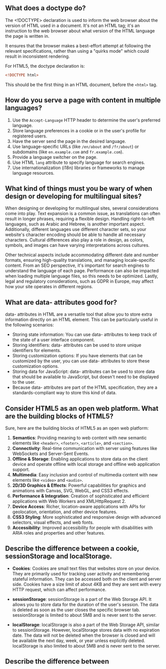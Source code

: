 <!-- Technical Questions -->

## What does a doctype do?

The <!DOCTYPE> declaration is used to inform the web browser about the version of HTML used in a document. It's not an HTML tag; it's an instruction to the web browser about what version of the HTML language the page is written in.

It ensures that the browser makes a best-effort attempt at following the relevant specifications, rather than using a "quirks mode" which could result in inconsistent rendering.

For HTML5, the doctype declaration is:

```html
<!DOCTYPE html>
```

This should be the first thing in an HTML document, before the `<html>` tag.

## How do you serve a page with content in multiple languages?

1. Use the `Accept-Language` HTTP header to determine the user's preferred language.
2. Store language preferences in a cookie or in the user's profile for registered users.
3. Have the server send the page in the desired language.
4. Use language-specific URLs (like `/en/about` and `/fr/about`) or subdomains (like `en.example.com` and `fr.example.com`).
5. Provide a language switcher on the page.
6. Use HTML `lang` attribute to specify language for search engines.
7. Use internationalization (i18n) libraries or frameworks to manage language resources.

## What kind of things must you be wary of when design or developing for multilingual sites?

When designing or developing for multilingual sites, several considerations come into play. Text expansion is a common issue, as translations can often result in longer phrases, requiring a flexible design. Handling right-to-left languages, such as Arabic and Hebrew, is another important aspect. Additionally, different languages use different character sets, so your website's character encoding should be able to handle all necessary characters. Cultural differences also play a role in design, as colors, symbols, and images can have varying interpretations across cultures.

Other technical aspects include accommodating different date and number formats, ensuring high-quality translations, and managing locale-specific content. From an SEO perspective, it's important for search engines to understand the language of each page. Performance can also be impacted when loading multiple language files, so this needs to be optimized. Lastly, legal and regulatory considerations, such as GDPR in Europe, may affect how your site operates in different regions.

## What are data- attributes good for?

data- attributes in HTML are a versatile tool that allow you to store extra information directly on an HTML element. This can be particularly useful in the following scenarios:

- Storing state information: You can use data- attributes to keep track of the state of a user interface component.
- Storing identifiers: data- attributes can be used to store unique identifiers for elements.
- Storing customization options: If you have elements that can be customized by the user, you can use data- attributes to store these customization options.
- Storing data for JavaScript: data- attributes can be used to store data that should be available to JavaScript, but doesn't need to be displayed to the user.
- Because data- attributes are part of the HTML specification, they are a standards-compliant way to store this kind of data. 

## Consider HTML5 as an open web platform. What are the building blocks of HTML5?

Sure, here are the building blocks of HTML5 as an open web platform:
1. **Semantics**: Providing meaning to web content with new semantic elements like `<header>`, `<footer>`, `<article>`, and `<section>`.
2. **Connectivity**: Real-time communication with server using features like WebSockets and Server-Sent Events.
3. **Offline & Storage**: Enabling applications to store data on the client device and operate offline with local storage and offline web application support.
4. **Multimedia**: Easy inclusion and control of multimedia content with new elements like `<video>` and `<audio>`.
5. **2D/3D Graphics & Effects**: Powerful capabilities for graphics and animations with Canvas, SVG, WebGL, and CSS3 effects.
6. **Performance & Integration**: Creation of sophisticated and efficient applications with Web Workers and XMLHttpRequest 2.
7. **Device Access**: Richer, location-aware applications with APIs for geolocation, orientation, and other device features.
8. **CSS3 Styling**: More sophisticated and responsive design with advanced selectors, visual effects, and web fonts.
9. **Accessibility**: Improved accessibility for people with disabilities with ARIA roles and properties and other features. 

## Describe the difference between a cookie, sessionStorage and localStorage.

- **Cookies**: Cookies are small text files that websites store on your device. They are primarily used for tracking user activity and remembering stateful information. They can be accessed both on the client and server side. Cookies have a size limit of about 4KB and they are sent with every HTTP request, which can affect performance.

- **sessionStorage**: sessionStorage is a part of the Web Storage API. It allows you to store data for the duration of the user's session. The data is deleted as soon as the user closes the specific browser tab. sessionStorage is limited to about 5MB and is never sent to the server.

- **localStorage**: localStorage is also a part of the Web Storage API, similar to sessionStorage. However, localStorage stores data with no expiration date. The data will not be deleted when the browser is closed and will be available the next day, week, or year unless explicitly deleted. localStorage is also limited to about 5MB and is never sent to the server.

## Describe the difference between <script>, <script async> and <script defer>.

- **`<script>`**: By default, `<script>` tags block HTML parsing while the script is being downloaded and executed. This means that if the server is slow, it can cause a noticeable delay in page load time.

- **`<script async>`**: The `async` attribute is a boolean attribute that, if present, means the script will be executed asynchronously. This means that the script is executed as soon as it's downloaded, without blocking HTML parsing. However, it doesn't guarantee the order of execution, which can be a problem if one script depends on another.

- **`<script defer>`**: The `defer` attribute, when present, specifies that the script is executed when the page has finished parsing. This doesn't block HTML parsing, and scripts are executed in the order they appear in the document. This is useful if the scripts rely on each other, as they'll be run in the correct order. 

## Why is it generally a good idea to position CSS <link>s between <head></head> and JS <script>s just before </body>? Do you know any exceptions?

- **CSS `<link>`s in `<head>`**: Placing CSS `<link>`s in the `<head>` ensures styles are loaded first before any HTML content. This prevents a flash of unstyled content (FOUC), which can be jarring to users. It also allows the browser to construct the CSSOM (CSS Object Model) early, which is necessary for rendering the page.

- **JS `<script>`s before `</body>`**: JavaScript blocks HTML parsing while it's being downloaded and executed. By placing `<script>`s just before `</body>`, you ensure that the entire DOM is available before scripts run, preventing errors. It also allows the page to render progressively, improving perceived performance.

- **Exceptions**: If a script is necessary for initial page render (a rare case), it should be placed in the `<head>`, possibly with the `async` or `defer` attributes. Inline scripts that need to run as soon as possible for performance reasons might also be placed in the `<head>`, although this is less common with HTTP/2.

## What is progressive rendering?

Progressive rendering is a technique used in web development to improve the performance of a webpage. It involves sending and rendering parts of a webpage, such as HTML, CSS, and JavaScript, in chunks as soon as they are available, instead of waiting for the entire page to load. This allows the user to start interacting with the page sooner, improving perceived performance. Techniques used for progressive rendering include lazy loading of images, asynchronous loading of JavaScript, and incremental rendering of the server response. 

## Why you would use a srcset attribute in an image tag? Explain the process the browser uses when evaluating the content of this attribute.

The `srcset` attribute in an image tag is used to provide different versions of an image for different screen resolutions or device pixel ratios. This is particularly useful for responsive design, as it allows the browser to choose the most appropriate image source based on the current viewing conditions, improving performance and user experience.

When a browser evaluates the `srcset` attribute, it looks at the viewport size, the device pixel ratio, and the image sizes specified in the `srcset` attribute. It then selects the most appropriate image from the list. If no size descriptor is provided, the browser defaults to using the width descriptor. If the browser doesn't support `srcset`, it will fall back to the image specified in the `src` attribute. 

## Have you used different HTML templating languages before?

Have you used different HTML templating languages before? 

<!-- CSS -->

## What is CSS selector specificity and how does it work?

CSS selector specificity is a set of rules applied by browsers to determine which CSS rule will be applied to an element. It's based on the match strength of the CSS selectors. 

Specificity is calculated using a four-category weighting system:

1. **Inline styles**: An inline style attribute applied to an element has the highest specificity.
2. **IDs**: Selectors that contain an ID have a higher specificity.
3. **Classes, attributes, and pseudo-classes**: Selectors that contain a class selector, an attribute selector, or a pseudo-class have a lower specificity.
4. **Elements and pseudo-elements**: Selectors that contain an element selector or a pseudo-element have the lowest specificity.

If two selectors apply to the same element, the one with higher specificity wins. If two selectors have the same specificity, the last one defined in the CSS will be used. 

## What's the difference between "resetting" and "normalizing" CSS? Which would you choose, and why?

"Resetting" and "normalizing" CSS are two approaches to dealing with browser inconsistencies in default styles.

- **Resetting CSS**: This approach involves removing all the default styles provided by the browser. The goal is to create a blank slate to build upon, with all elements having the same basic styles. This can be useful for highly customized designs, but it requires you to explicitly set all the styles you want to use.

- **Normalizing CSS**: This approach involves making the default styles consistent across browsers, while also correcting some common bugs. It's more of a fine-tuned reset that preserves useful default styles. This can be useful for more standard designs and can save you from having to redefine common styles.

Choosing between the two depends on your project needs. If you want complete control over every style and don't mind setting every style property, a CSS reset might be for you. If you prefer to start with a set of sensible defaults that corrects browser inconsistencies, then CSS normalization might be a better choice. 

## Describe floats and how they work.

In CSS, `float` is a property that allows an element to be pushed to the left or right, letting other elements wrap around it. Floats are often used for layout purposes, such as creating multi-column layouts or wrapping text around images.

When an element is floated, it is taken out of the normal flow of the document (though still part of the flow) and shifted to the left or right until it touches the edge of its containing box or another floated element. Elements after the floated element will flow around it on the opposite side.

The `float` property can have one of four values: `left`, `right`, `none` (the default), or `inherit`. 

It's important to note that floating elements can cause their parent container to collapse if it contains only floated elements. This is because floats are not considered in the normal flow for layout purposes. To prevent this, a clearfix can be used. 

## Describe z-index and how stacking context is formed.

The `z-index` property in CSS controls the vertical stacking order of elements that overlap. It only works on positioned elements (position: absolute, position: relative, position: fixed, or position: sticky) and flex items. Elements with a higher `z-index` value are displayed in front of those with a lower `z-index` value.

A stacking context is formed in several situations, including when an element is:

1. The root element (html).
2. Positioned (absolute, relative, fixed, sticky) and `z-index` value is not 'auto'.
3. A flex item with a `z-index` value other than 'auto'.
4. Elements with an opacity value less than 1.
5. Elements with a transform value other than 'none'.
6. And several other less common situations.

Within a stacking context, child elements are stacked according to their `z-index` values. If elements have the same `z-index` value, they are stacked in the order they appear in the HTML. New stacking contexts can be formed within existing stacking contexts, creating a hierarchy of stacking contexts. 

## Describe BFC (Block Formatting Context) and how it works.

A Block Formatting Context (BFC) is a part of the visual CSS rendering of a web page in which block boxes are laid out. In a BFC, each box's left outer edge touches the left edge of the containing block, vertical margins between adjacent block-level boxes are collapsed, and floating boxes do not overlap block boxes.

A new BFC is created in several situations, including:

1. The root or root element of a page (html).
2. Floats (elements where float is not 'none').
3. Absolutely positioned elements (elements where position is 'absolute' or 'fixed').
4. Inline-blocks (elements with display: 'inline-block').
5. Table cells or table captions (elements with display: 'table-cell' or 'table-caption').
6. Elements with overflow other than 'visible'.

BFCs are crucial for the positioning and clearing of floats. They can also be used to prevent certain layout issues, such as collapsing margins or the overflow of content. 

## What are the various clearing techniques and which is appropriate for what context?

Clearing in CSS is a way to ensure that an element extends below its floated children. Without clearing, a parent element that contains only floated children may collapse to a height of zero. Here are some clearing techniques:

1. **Clear Property**: The `clear` property is applied to an element and can have one of five values: `none`, `left`, `right`, `both`, or `inherit`. This property specifies which sides of an element where other floating elements are not allowed.

2. **The clearfix hack**: This is a common method to clear floats. It uses a pseudo-element to add content after the container, with the `clear` property set to `both`. This causes the container to extend below the floated elements. It's a versatile method that works in many situations.

3. **Overflow Property**: Setting the `overflow` property to `auto` or `hidden` on the parent element can also clear floats. This works because it creates a new block formatting context, which contains the floats. However, it may hide content or cause scrollbars to appear, so it's not always the best choice.

4. **Display Property**: Setting the `display` property to `flow-root` creates a block formatting context, effectively clearing the floats. This is a newer property and may not be supported in all browsers.

The appropriate method depends on the situation. The clearfix hack is a good general-purpose method, but the `overflow` or `display` properties may be simpler if their side effects are not an issue. 

## Explain CSS sprites, and how you would implement them on a page or site.

CSS sprites are a technique for reducing HTTP requests and improving page load times by combining multiple small images into one larger image. This technique is useful for images that are used across several pages or elements, such as icons and buttons.

To implement CSS sprites:

1. Combine your images: Use an image editing tool or a sprite generator tool to combine all the small images into one larger image.

2. Update your CSS: Instead of setting the `background-image` for each element to an individual image, set it to the combined image. Then use the `background-position` property to display the correct part of the image. The `background-position` property takes two values, representing the horizontal and vertical position of the background image.

For example, if you have a sprite with two icons, one at the top and one at the bottom, you could display the bottom icon like this:

```css
.icon {
  background-image: url('sprite.png');
  background-position: 0 -50px; /* assuming each icon is 50px tall */
}
```

3. Repeat for each element: Repeat step 2 for each element that should display a part of the sprite.

## How would you approach fixing browser-specific styling issues?

Fixing browser-specific styling issues often involves a few steps:

1. **Identify the issue**: Use tools like BrowserStack or cross-browser testing to identify which browsers are having issues.

2. **Isolate the problem**: Try to isolate the problematic CSS rule or HTML structure. This can often be done through a process of elimination.

3. **Research the problem**: Look up the issue to see if it's a known problem with the browser. Websites like Can I use and MDN are useful resources.

4. **Apply a fix**: This could be a vendor-specific CSS rule, a JavaScript polyfill, or a change in your CSS or HTML. Be careful to test the fix in all browsers, as a fix for one browser may cause issues in another.

5. **Consider graceful degradation or progressive enhancement**: If the issue can't be fixed, consider whether it's essential to the user experience. It may be acceptable for the website to look slightly different in different browsers, as long as it's still functional and accessible. 

## How do you serve your pages for feature constrained browsers? What techniques/processes do you use?

🤖Serving pages for feature-constrained browsers, often referred to as progressive enhancement or graceful degradation, involves several techniques:

1. **Feature Detection**: Use JavaScript to test if a certain feature is available in the user's browser before using it. Libraries like Modernizr can help with this.

2. **Polyfills**: Use polyfills to provide functionality in older browsers that don't support certain features. For example, you might use a Promise polyfill for browsers that don't natively support Promises.

3. **Transpiling**: Use tools like Babel to convert your modern JavaScript code into older versions of JavaScript that are more widely supported.

4. **Fallbacks**: Provide fallbacks for certain features. For example, if you're using a CSS feature that's not widely supported, provide a fallback CSS rule that will be used in browsers that don't support the feature.

5. **Responsive Design**: Use responsive design techniques to ensure your site looks good on all screen sizes. This often involves using CSS media queries.

6. **Cross-Browser Testing**: Use tools and platforms like BrowserStack for testing your website on different browsers and operating systems.

7. **Server-Side Rendering (SSR)**: For JavaScript-heavy applications, consider using server-side rendering to deliver a fully-rendered page to the client. This can help ensure that your site is usable even if JavaScript fails or is disabled.

8. **Use Well-Supported Libraries and Frameworks**: Libraries and frameworks like jQuery, React, and Angular are designed to work well across a variety of browsers. They handle many cross-browser compatibility issues for you.

Remember, the goal is to ensure that your site is usable and looks good in all browsers, even if not all features are available in all browsers.

## What are the different ways to visually hide content (and make it available only for screen readers)?

There are several techniques to visually hide content but keep it accessible to screen readers:

1. **Clip Method**: This method involves shrinking the element to a 1px square and moving it off-screen, making it invisible but still accessible to screen readers.

```css
.visually-hidden {
  position: absolute;
  clip: rect(1px, 1px, 1px, 1px);
  padding: 0;
  border: 0;
  height: 1px;
  width: 1px;
  overflow: hidden;
}
```

2. Off-left Method: This method involves moving the element far to the left so it's not visible on the screen.

```css
.visually-hidden {
  position: absolute;
  left: -10000px;
  top: auto;
  width: 1px;
  height: 1px;
  overflow: hidden;
}
```

3. Zero-width/height Method: This method involves setting the element's width and height to zero.

```css
.visually-hidden {
  position: absolute;
  height: 0;
  width: 0;
  overflow: hidden;
}
```
## Have you ever used a grid system, and if so, what do you prefer?

As an AI developed by OpenAI, I don't have personal experience. However, I can tell you that grid systems are widely used in web development to create page layouts through a series of rows and columns that house your content. Here are some popular grid systems:

1. **Bootstrap**: This is one of the most popular grid systems. It uses a 12-column grid and has a lot of built-in classes for easy layout design. It's responsive, meaning it adjusts automatically for different screen sizes.

2. **CSS Grid**: This is a native CSS module that allows you to create complex layouts. It's very powerful and flexible, but has a steeper learning curve than some other grid systems.

3. **Flexbox**: While not a grid system in the traditional sense, Flexbox is a CSS module that allows for easy layout design in one dimension (either a row or a column). It's less powerful than CSS Grid for complex layouts, but can be simpler to use for simpler layouts.

4. **Foundation**: This is another popular grid system, similar to Bootstrap. It's also responsive and uses a 12-column grid.

5. **Grid Garden**: This is a game for learning CSS grid layout. It's not a grid system itself, but a fun way to learn how to use CSS Grid.

The choice between these depends on your specific needs and how comfortable you are with each system. 

## Have you used or implemented media queries or mobile specific layouts/CSS?

As an AI developed by OpenAI, I don't have personal experience. However, I can tell you that grid systems are widely used in web development to create page layouts through a series of rows and columns that house your content. Here are some popular grid systems:

1. **Bootstrap**: This is one of the most popular grid systems. It uses a 12-column grid and has a lot of built-in classes for easy layout design. It's responsive, meaning it adjusts automatically for different screen sizes.

2. **CSS Grid**: This is a native CSS module that allows you to create complex layouts. It's very powerful and flexible, but has a steeper learning curve than some other grid systems.

3. **Flexbox**: While not a grid system in the traditional sense, Flexbox is a CSS module that allows for easy layout design in one dimension (either a row or a column). It's less powerful than CSS Grid for complex layouts, but can be simpler to use for simpler layouts.

4. **Foundation**: This is another popular grid system, similar to Bootstrap. It's also responsive and uses a 12-column grid.

5. **Grid Garden**: This is a game for learning CSS grid layout. It's not a grid system itself, but a fun way to learn how to use CSS Grid.

The choice between these depends on your specific needs and how comfortable you are with each system. 

## Are you familiar with styling SVG?

Yes, I can provide information on styling SVGs. SVG, or Scalable Vector Graphics, can be styled with CSS just like HTML. Here are some ways to style SVGs:

1. **Inline Styles**: You can use the `style` attribute directly on SVG elements. For example:

```html
<circle cx="50" cy="50" r="50" style="fill:blue;" />
```

2. **CSS in a `style` tag**: You can include a `style` tag within the SVG and define styles there, similar to how you would in an HTML document.

```html
<svg xmlns="http://www.w3.org/2000/svg">
  <style>
    circle {
      fill: blue;
    }
  </style>
  <circle cx="50" cy="50" r="50" />
</svg>
```

3. **External CSS**: If your SVG is embedded directly in your HTML, you can style it with external CSS just like you would any other HTML element.

```css
circle {
  fill: blue;
}
```

4. **CSS Properties**: SVGs have some unique CSS properties, like `fill` (the color inside a shape), `stroke` (the color of a shape's outline), and `stroke-width` (the width of a shape's outline).

Remember, not all CSS properties work with SVGs, and some properties may behave differently than they do with HTML. For example, the `color` property does not affect the color of SVG elements. Instead, you would use `fill` or `stroke`. 

## Can you give an example of an @media property other than screen?

A well supported media property is @print, used to optimize the layout for printing. For example, if my site has a black background, that would use a lot of ink, so it @print could be used to set the background to white

Yes, in CSS, the `@media` rule is used in media queries to apply different styles for different media types/devices. While `screen` is the most commonly used media type, there are others as well. Here are a few examples:

--

1. **Print**: This media type is used for printers. You might use this to hide certain elements in the printed version of a page, or to change colors to be more printer-friendly.

```css
@media print {
  body {
    color: black;
  }
}
```

2. **Speech**: This media type is used for speech synthesizers (like screen readers). 

```css
@media speech {
  h1 {
    voice-volume: loud;
  }
}
```

3. **All**: This media type is used for all media type devices. 

```css
@media all {
  body {
    background-color: lightblue;
  }
}
```

Remember, not all browsers support all media types, and some media types are less commonly used than others. Always test your media queries in the browsers you're targeting to ensure they work as expected. 

## What are some of the "gotchas" for writing efficient CSS?

Writing efficient CSS is crucial for performance and maintainability. Here are some "gotchas" to watch out for:

1. **Overly Specific Selectors**: Overly specific selectors can make your CSS hard to override and maintain. It's often better to use a class or ID selector rather than a long chain of element selectors.

2. **Redundant Selectors**: Avoid using redundant selectors. For example, `ul li` could be simplified to `li` in most cases.

3. **Using `!important`**: Using `!important` can make your CSS hard to manage, as it overrides other styles and can lead to specificity wars. It's usually better to use more specific selectors to increase specificity.

4. **Not Using Shorthand Properties**: Shorthand properties can make your CSS more concise and easier to read. For example, instead of setting `margin-top`, `margin-right`, `margin-bottom`, and `margin-left` individually, you could use the `margin` shorthand property.

5. **Not Using a Preprocessor**: Preprocessors like Sass or Less can make your CSS more efficient and easier to maintain by providing features like variables, mixins, and nested rules.

6. **Not Minifying Your CSS**: Minifying your CSS can reduce file size and improve load times. This is usually done as part of your build process.

7. **Not Using CSS Reset**: Different browsers have different default styles, which can lead to inconsistencies. Using a CSS reset can help ensure consistency across browsers.

8. **Not Considering CSS Rendering**: Some CSS properties can trigger repaints or reflows, which can impact performance. Be mindful of the impact of your CSS on rendering performance.

9. **Not Using CSS3 Features**: CSS3 provides many features that can replace JavaScript or images, like transitions, animations, and gradients. These can be more performant and easier to manage.

10. **Not Using a Methodology**: Using a CSS methodology like BEM, SMACSS, or OOCSS can help organize your CSS and make it more maintainable. 

## What are the advantages/disadvantages of using CSS preprocessors?

CSS preprocessors like Sass, Less, and Stylus provide additional functionality beyond what's available in plain CSS. Here are some advantages and disadvantages of using them:

Advantages:

1. **Variables**: CSS preprocessors allow you to define variables, which can be used to maintain consistency (like a color scheme) and make your CSS easier to maintain.

2. **Mixins**: Mixins let you define reusable chunks of CSS. This can help reduce repetition in your code.

3. **Nested Syntax**: Preprocessors allow you to nest your CSS selectors in a way that follows the same visual hierarchy of your HTML.

4. **Functions & Operations**: Preprocessors provide built-in functions and operations to perform calculations and manipulate values.

5. **Modularity & Organization**: You can split your CSS into multiple files (partials) and import them into a single file. This can make your CSS more modular and easier to maintain.

6. **Advanced Features**: Features like color functions, loops, and conditionals can make your CSS more powerful.

Disadvantages:

1. **Requires Compilation**: Preprocessor code must be compiled into CSS, which requires a build step and can slow down development.

2. **Learning Curve**: There's an additional syntax to learn, and some of the concepts (like mixins and functions) can be complex for beginners.

3. **Debugging**: If you're not using source maps and you inspect an element in the browser, the CSS will be on a line that doesn't match your preprocessor file.

4. **Overhead**: For small projects or simple stylesheets, the overhead of setting up a preprocessor might not be worth the benefits.

5. **Possibility of Overuse**: The power of CSS preprocessors can lead to overuse or misuse of features like variables, mixins, and nesting, which can result in bloated CSS output. 

## Describe what you like and dislike about the CSS preprocessors you have used.

As an AI developed by OpenAI, I don't have personal experiences or preferences. However, I can share common likes and dislikes developers have about CSS preprocessors:

**Sass/SCSS:**

Likes:
1. It's widely adopted and has a large community, which means plenty of resources and tooling.
2. It offers advanced features like variables, mixins, nesting, and functions.
3. SCSS syntax is very similar to CSS, making it easy to learn.
4. It's compatible with all versions of CSS, so you can use any available CSS libraries.

Dislikes:
1. Requires a build step to compile into CSS.
2. Debugging can be difficult without source maps.
3. Advanced features can lead to overuse and bloated CSS if not used wisely.

**Less:**

Likes:
1. It's easy to learn, especially for those familiar with CSS.
2. It offers features like variables, mixins, and functions.
3. It has good browser support and can run directly in the browser.

Dislikes:
1. It has fewer features compared to Sass.
2. It's less popular than Sass, so there are fewer community resources and tools.
3. Requires a build step to compile into CSS.

**Stylus:**

Likes:
1. It offers great flexibility and robust features, including optional use of brackets, colons, and semicolons.
2. It has powerful built-in functions for manipulating colors, gradients, and more.

Dislikes:
1. It's less popular than both Sass and Less, so there are fewer community resources and tools.
2. The flexible syntax can lead to inconsistencies in code style.
3. Requires a build step to compile into CSS. 

## How would you implement a web design comp that uses non-standard fonts?

To implement a web design comp that uses non-standard fonts, you can use web fonts. Here's a step-by-step guide:

1. **Choose the Font**: First, you need to choose the font you want to use. This might be a font from a service like Google Fonts, Adobe Fonts (formerly Typekit), or a self-hosted font.

2. **Import the Font**: Once you've chosen your font, you need to import it into your CSS. This is done differently depending on the service you're using.

   - For Google Fonts, you would add a link to the font in your HTML head:

   ```html
   <link href="https://fonts.googleapis.com/css2?family=Roboto&display=swap" rel="stylesheet">
   ```

   - For Adobe Fonts, you would add a script to your HTML head:

   ```html
   <script src="https://use.typekit.net/yourAdobeFontsId.js"></script>
   <script>try{Typekit.load({ async: true });}catch(e){}</script>
   ```

   - For a self-hosted font, you would use the `@font-face` rule in your CSS:

   ```css
   @font-face {
     font-family: 'Your Font';
     src: url('your-font.woff2') format('woff2'),
          url('your-font.woff') format('woff');
   }
   ```

3. **Use the Font**: Once you've imported the font, you can use it in your CSS just like any other font:

``` 

## Explain how a browser determines what elements match a CSS selector.

## Explain how a browser determines what elements match a CSS selector. 

## Describe pseudo-elements and discuss what they are used for.

When a browser reads a CSS selector, it matches it to the corresponding elements in the Document Object Model (DOM) in a process called "CSS Selector Matching". The browser starts from the rightmost part of the selector (known as the "key") and moves to the left, looking for matches. This is why more specific selectors (those with more parts or higher specificity) will override less specific ones.

For example, with the selector `div.container p`, the browser first finds all `p` elements, then checks if they are inside a `div` with the class `container`.

Pseudo-elements are special keywords that start with `::` and are used to style specific parts of an element. They can be used to add special effects to text, insert content, or style certain parts of an element.

For example, `::before` and `::after` are commonly used pseudo-elements. They create a child element for content before or after an element's document tree content. They're often used to add decorative content via CSS.

```css
p::before {
  content: "Read this - ";
}
```

In this example, "Read this - " will be inserted before the content of every `p` element.

Another example is `::first-letter`, which applies styles to the first letter of a text block.

```css
p::first-letter {
  font-size: 2em;
  color: red;
}
```

In this example, the first letter of every `p` element will be twice the normal size and colored red.

Remember, not all pseudo-elements are supported in all browsers, so always check for compatibility when using them. 

## Explain your understanding of the box model and how you would tell the browser in CSS to render your layout in different box models.

The CSS box model is a fundamental concept in CSS that describes how layout works on the web. Each element is represented as a rectangular box, with the box's content, padding, border, and margin built up around one another like layers of an onion.

Here's a breakdown of each part of the box model:

1. **Content**: This is the area where your content is displayed, which could be text, images, or other media.

2. **Padding**: This is the space between the content and the border. Padding is transparent.

3. **Border**: This goes around the padding and content. The border's color and size can be controlled with CSS.

4. **Margin**: This is the space outside the border. It's used to separate the element from other elements.

By default, the width and height of an element is only the size of the content box. If you add padding or border, it increases the total size of the element.

However, you can change this behavior using the `box-sizing` property in CSS:

- `box-sizing: content-box` (default): The width and height properties include the content, but does not include the padding, border, or margin.

- `box-sizing: border-box`: The width and height properties include the content, padding, and border, but do not include the margin. This means the size of an element remains the same even if you add padding or border, which can make layout easier to control.

Here's how you can apply it:

```css
/* This applies 'border-box' to all elements on the page */
* {
  box-sizing: border-box;
}
```

Remember, margin is always outside the box, and is not included in the box's size, regardless of the `box-sizing` value. 

## What does * { box-sizing: border-box; } do? What are its advantages?

The CSS rule `* { box-sizing: border-box; }` applies the `border-box` value to the `box-sizing` property for all elements on the page. 

The `box-sizing` property controls how the total width and height of an element is calculated. The default value is `content-box`, which means the width and height only include the content of the box, not the padding or border. 

When you switch `box-sizing` to `border-box`, the padding and border are included in the element's total width and height. The size of the box will not change even if you add padding or border, which can make layout easier to control.

Advantages of using `box-sizing: border-box` include:

1. **Easier Width and Height Calculations**: With `border-box`, the `width` and `height` properties include content, padding, and border. This makes it easier to predict the actual rendered size of an element.

2. **Simplifies Layouts**: It's easier to create layouts because you don't have to account for padding and border in your size calculations. This is especially useful in grid and flex layouts.

3. **Prevents Resizing Issues**: When you add padding or borders, the element doesn't resize, preventing layout shifts.

4. **Consistency**: Applying `box-sizing: border-box` to all elements (with the `*` selector) ensures consistent behavior across your site. 

## What is the CSS display property and can you give a few examples of its use?

The CSS `display` property specifies the display behavior (the type of rendering box) of an element. It's one of the most important properties for controlling layout.

Here are some common values for the `display` property:

1. **none**: The element will not be displayed at all (it has no rendering box).

```css
div {
  display: none;
}
```

2. **block**: The element generates a block element box, causing a line break before and after the element. Examples include `div` and `h1` elements.

```css
span {
  display: block;
}
```

3. **inline**: The element generates one or more inline element boxes that do not generate line breaks before or after themselves. Examples include `span` and `a` elements.

```css
div {
  display: inline;
}
```

4. **inline-block**: The element generates a block element box that will be flowed with surrounding content as if it were a single inline box.

```css
span {
  display: inline-block;
}
```

5. **flex**: The element behaves like a block element and lays out its content according to the flexbox model.

```css
div {
  display: flex;
}
```

6. **grid**: The element behaves like a block element and lays out its content according to the grid model.

```css
div {
  display: grid;
}
```

Remember, the `display` property is not inherited, so you need to set it for each element you want to affect. Also, some values have specific requirements for their children. For example, a `display: flex` or `display: grid` element expects its children to behave in a certain way. 

## What's the difference between inline and inline-block?

Both `inline` and `inline-block` apply to the display property in CSS and control how elements are displayed in relation to the content around them. However, they behave differently:

1. **Inline**: An element with `display: inline` will not start on a new line and it only takes up as much width as necessary. This is the default display value for elements like `span`, `a`, `img`, etc. Inline elements ignore any top and bottom margin or padding settings. Also, you cannot set a width and height on inline elements.

```css
span {
  display: inline;
}
```

2. **Inline-Block**: An element with `display: inline-block` is placed on the same line as adjacent content, similar to an inline element. However, you can set a width and height on it, and it will respect padding and margin on all sides, similar to a block element. 

```css
span {
  display: inline-block;
}
```

In summary, `inline-block` is like a hybrid of `inline` and `block`. It flows with content like an inline element, but you can apply dimensions and spacing like a block element. 

## What's the difference between a relative, fixed, absolute and statically positioned element?

The CSS `position` property determines how an element is positioned in a document, and it accepts five values: `static`, `relative`, `absolute`, `fixed`, and `sticky`. Here's how each one behaves:

1. **Static**: This is the default value. Elements are positioned according to the normal flow of the document, left to right and top to bottom. The `top`, `right`, `bottom`, `left`, and `z-index` properties have no effect on statically positioned elements.

2. **Relative**: Elements are positioned the same way as static unless you add extra positioning properties. If you specify `top`, `right`, `bottom`, or `left`, the element will move relative to its normal position in the document flow. Other content will not adjust to fill the gap.

3. **Absolute**: The element is removed from the normal document flow, and no space is created for the element in the page layout. It's positioned relative to its closest positioned ancestor (instead of positioned relative to the viewport, like fixed). If no positioned ancestors exist, it uses the document body.

4. **Fixed**: The element is removed from the normal document flow and positioned relative to the viewport. It will not move even if the page is scrolled. This can be used to create a "sticky" element, like a header or footer that stays in the same place.

5. **Sticky**: The element is positioned based on the user's scroll position. It's treated as `relative` until its containing block crosses a specified threshold (defined with `top`, `right`, `bottom`, or `left`), at which point it is treated as `fixed`.

Here's an example of how you might use these:

```css
/* Static positioning */
div {
  position: static;
}

/* Relative positioning */
div {
  position: relative;
  top: 20px; /* moves the element down by 20px from where it would be in the normal flow */
}

/* Absolute positioning */
div {
  position: absolute;
  top: 0; /* positions the element at the top of the closest positioned ancestor */
}

/* Fixed positioning */
div {
  position: fixed;
  bottom: 0; /* positions the element at the bottom of the viewport */
}

/* Sticky positioning */
div {
  position: sticky;
  top: 0; /* positions the element at the top of the viewport after user scrolls past its initial position */
}
``` 

## What existing CSS frameworks have you used locally, or in production? How would you change/improve them?

As an AI developed by OpenAI, I don't have personal experience or opinions. However, I can share that many developers use CSS frameworks like Bootstrap, Foundation, Bulma, Tailwind CSS, and Materialize CSS. Each has its strengths and potential areas for improvement:

1. **Bootstrap**: It's widely used due to its comprehensive components and extensive documentation. However, sites built with Bootstrap can look similar unless customized, and it has a larger file size which can impact load times.

2. **Foundation**: It's known for its flexibility and is more modular than Bootstrap, but it has a steeper learning curve and less comprehensive documentation.

3. **Bulma**: It's appreciated for its simplicity and lightweight nature, but it doesn't include JavaScript components, which some developers might miss.

4. **Tailwind CSS**: It's a utility-first framework that allows for highly customizable designs, but this approach can initially be confusing for some developers, and the resulting HTML can become verbose.

5. **Materialize CSS**: It implements Material Design principles, providing a modern and clean design aesthetic. However, customization can be more challenging compared to other frameworks.

Improvements would depend on specific project needs. For example, reducing file size, improving customization options, providing more comprehensive documentation, or including more built-in components could be beneficial. 

## Have you played around with the new CSS Flexbox or Grid specs?

As an AI developed by OpenAI, I don't have personal experiences. However, I can provide information on both CSS Flexbox and Grid as they are widely used in modern web development.

**Flexbox** (Flexible Box Module) is a one-dimensional layout model that offers space distribution between items in an interface and powerful alignment capabilities. It's especially suited for small-scale layouts, while the Grid layout is intended for larger scale layouts.

Here's a basic example of Flexbox:

```css
.container {
  display: flex;
  justify-content: space-between;
}

.container > div {
  flex: 1;
}
```

**CSS Grid Layout** is a two-dimensional layout system, meaning it can handle both columns and rows. It's optimized for user interface design, with an emphasis on complex layouts. It's a newer standard than Flexbox and has more powerful features for building complex responsive layouts.

Here's a basic example of Grid:

```css
.container {
  display: grid;
  grid-template-columns: repeat(3, 1fr);
  grid-gap: 10px;
}

.container > div {
  grid-column: span 2;
}
```

Both Flexbox and Grid are now well supported in modern browsers, and they are invaluable tools for creating responsive, flexible layouts. 

## Can you explain the difference between coding a web site to be responsive versus using a mobile-first strategy?

Responsive web design and mobile-first strategy are both approaches to design and development that aim to make websites accessible and optimally viewable across a variety of devices. However, they differ in their starting points and how they approach the design process.

1. **Responsive Web Design**: This approach means that the website's design is flexible and responds to changes in screen size by adjusting the layout. The design starts from the standard desktop screen size and then scales down or rearranges for smaller screens. Media queries are used in CSS to apply different styles for different viewport sizes. 

```css
@media screen and (max-width: 600px) {
  body {
    background-color: lightblue;
  }
}
```

2. **Mobile-First Strategy**: This is a design strategy that says we should design for the smallest screen first and then progressively enhance the experience for larger screens. This approach is beneficial because it forces you to prioritize content and functionality according to the constraints of a mobile device. Once the mobile design questions are answered, it's typically easier to adapt the design to tablets and desktops.

```css
body {
  background-color: lightblue;
}

@media screen and (min-width: 600px) {
  body {
    background-color: white;
  }
}
```

In summary, the main difference between the two is the starting point for the design process. Both approaches aim to make web content accessible and optimally viewable on any device by using techniques like fluid grids, flexible images, and media queries. 

## How is responsive design different from adaptive design?

Responsive design and adaptive design are two approaches to designing websites that aim to make them usable across different devices. However, they differ in how they achieve this:

1. **Responsive Design**: In responsive design, the layout of a web page is flexible and adjusts dynamically based on the screen size and orientation. This is typically achieved using CSS media queries, fluid grids, and flexible images. The goal is to ensure that the website maintains its look and feel on any device, from desktops to tablets to mobile phones. 

```css
@media screen and (max-width: 600px) {
  body {
    background-color: lightblue;
  }
}
```

2. **Adaptive Design**: Adaptive design, on the other hand, uses distinct layouts for different screen sizes. The layout used is determined by the screen size being used, typically detected through JavaScript or server-side scripting. This means that the website may look significantly different on different devices, but the layout will be optimized for that specific device's screen size.

```javascript
if (window.innerWidth <= 600) {
  // Load mobile-specific JavaScript and CSS
} else {
  // Load desktop-specific JavaScript and CSS
}
```

In summary, responsive design is more fluid and adjusts to the size of the screen no matter what the target device's screen size is. Adaptive design, on the other hand, uses static layouts based on breakpoints which don't respond once they're initially loaded. 

## Have you ever worked with retina graphics? If so, when and what techniques did you use?

As an AI developed by OpenAI, I don't have personal experiences. However, I can share that developers often work with retina graphics to ensure their websites and applications look sharp on high-resolution screens.

"Retina" is a term Apple uses for screens that have a high pixel density, where the human eye can't discern individual pixels at a normal viewing distance. Other manufacturers have similar high-resolution screens.

When developing for retina displays, developers often use one of the following techniques:

1. **CSS Image Replacement**: You can use media queries to serve high-resolution images to devices with retina displays.

```css
@media 
(-webkit-min-device-pixel-ratio: 2), 
(min-resolution: 192dpi) { 
    .logo {
        background-image: url(/path/to/high-res-logo.png);
        background-size: cover;
    }
}
```

2. **SVG Graphics**: Scalable Vector Graphics (SVG) are resolution-independent and will look sharp on any screen. They're ideal for simple shapes, icons, and logos.

3. **Font Icons**: Similar to SVGs, font icons are vector-based and will look sharp on any screen resolution.

4. **The `srcset` Attribute**: For `img` elements, you can use the `srcset` attribute to specify different images for different screen resolutions.

```html
<img src="low-res.jpg" srcset="high-res.jpg 2x" alt="Image">
```

5. **Picture Element**: The `picture` element and `source` elements can be used to provide multiple versions of an image for different display scenarios.

```html
<picture>
  <source media="(min-width: 650px)" srcset="high-res.jpg">
  <source media="(min-width: 465px)" srcset="low-res.jpg">
  <img src="low-res.jpg" alt="Image">
</picture>
```

Remember, serving high-resolution images to every device can slow down your site for users on slower connections or devices, so it's important to use these techniques responsibly. 

## Is there any reason you'd want to use translate() instead of absolute positioning, or vice-versa? And why?

Yes, there are several reasons why you might choose to use `translate()` instead of absolute positioning, or vice-versa, depending on the situation:

1. **Performance**: `translate()` is often more performant than absolute positioning. This is because `translate()` operates on the compositor layer (GPU), which means the browser can move the element around without causing a repaint of the entire page. This can lead to smoother animations, especially for large-scale transitions.

2. **Context**: Absolute positioning removes an element from the normal document flow and positions it relative to its nearest positioned ancestor. This can be useful for creating complex layouts, but it can also lead to unexpected results if not managed carefully. `translate()`, on the other hand, moves an element from its current position without affecting the layout of other elements.

3. **Centering**: `translate()` can be used to center an element both vertically and horizontally, regardless of its dimensions. This can be harder to achieve with absolute positioning.

Here's an example of how you might use `translate()` to center an element:

```css
.centered {
  position: absolute;
  top: 50%;
  left: 50%;
  transform: translate(-50%, -50%);
}
```

And here's an example of absolute positioning:

```css
.positioned {
  position: absolute;
  top: 20px;
  right: 20px;
}
```

In summary, the choice between `translate()` and absolute positioning depends on the specific requirements of your layout and the performance implications. 

<!-- Javascript -->

## Explain event delegation

Event delegation is a technique in JavaScript where you delegate the handling of events to a parent element instead of assigning event handlers to individual elements. This is particularly useful when you have a large number of similar elements, like list items, and you want to listen for the same event on all of them.

The principle behind event delegation is event bubbling. When an event occurs on a DOM element, that event is first captured down to the target element, then bubbled up again to the root of the document. During this phase, any event handler attached to an element is triggered when an event occurs on its descendants.

Here's an example of event delegation:

```javascript
// Get the parent list element
const list = document.querySelector('ul');

// Attach a single click event listener to the list
list.addEventListener('click', (event) => {
  // When a list item is clicked, log its text content
  if (event.target.tagName === 'LI') {
    console.log(event.target.textContent);
  }
});
```

In this example, instead of attaching a separate event listener to each `li` element, we attach a single event listener to the parent `ul` element. When a `li` is clicked, the event bubbles up to the `ul`, and the event handler is triggered. We then check if the event's target was a `li`, and if so, log its text content.

This technique has several benefits:

- It improves performance by reducing the number of event listeners attached to elements.
- It handles events on elements that are dynamically added to the document after the event listeners are attached.
- It simplifies the code and makes it easier to manage.

## Explain how `this` works in JavaScript

In JavaScript, `this` is a special keyword that's set when a function is called, and it refers to the context in which the function was invoked. The value of `this` can be different depending on how the function is called.

Here are the general rules for what `this` refers to:

1. **Global Context**: In the global execution context (outside of any function), `this` refers to the global object. In a browser, `this` would be `window`.

```javascript
console.log(this); // window
```

2. **Function Context**: When a function is called as a simple function (not as a method, constructor, or arrow function), `this` is the global object in non-strict mode and `undefined` in strict mode.

```javascript
function myFunction() {
  console.log(this);
}

myFunction(); // window in non-strict mode, undefined in strict mode
```

3. **Method Context**: When a function is called as a method (i.e., it's a property on an object), `this` is the object the method was called on.

```javascript
const myObject = {
  method() {
    console.log(this);
  }
};

myObject.method(); // myObject
```

4. **Constructor Context**: When a function is used as a constructor (i.e., called with the `new` keyword), `this` is the newly created object.

```javascript
function MyConstructor() {
  console.log(this);
}

new MyConstructor(); // MyConstructor {}
```

5. **Event Handler Context**: When a function is used as an event handler, `this` is the element that the event was fired from.

```javascript
button.addEventListener('click', function() {
  console.log(this); // button
});
```

6. **Arrow Functions**: Arrow functions don't have their own `this`. Instead, they inherit `this` from the enclosing execution context.

```javascript
const myObject = {
  myMethod() {
    const arrowFunction = () => {
      console.log(this);
    };
    arrowFunction();
  }
};

myObject.myMethod(); // myObject
```

Remember, the value of `this` can be changed with `call()`, `apply()`, and `bind()`. 

## Explain how prototypal inheritance works

Prototypal inheritance is a feature in JavaScript where objects can inherit properties from other objects. This is different from classical inheritance that's seen in languages like Java or C++, where classes inherit from other classes.

In JavaScript, each object has an internal link to another object called its prototype. When you try to access a property that does not exist in an object, JavaScript will look for that property in the object's prototype. If the property exists there, it will be used. If not, JavaScript will look at the prototype of the prototype, and so on, until it reaches the end of the prototype chain (which is usually `Object.prototype`). If the property is not found anywhere in the prototype chain, `undefined` is returned.

Here's an example:

```javascript
let animal = {
  eats: true
};

let rabbit = {
  jumps: true
};

// set animal to be a prototype of rabbit
rabbit.__proto__ = animal;

console.log(rabbit.eats); // true
console.log(rabbit.jumps); // true
```

In this example, `rabbit` inherits the `eats` property from `animal` through prototypal inheritance.

It's important to note that in JavaScript, the inheritance is dynamic. If we add a property to `animal`, it becomes immediately available in `rabbit`.

```javascript
animal.sleeps = true;

console.log(rabbit.sleeps); // true
```

In JavaScript, the `__proto__` property is a historical getter/setter for `[[Prototype]]`, but it's not recommended to use it in modern code. Instead, `Object.getPrototypeOf(obj)` and `Object.setPrototypeOf(obj, proto)` should be used for getting and setting an object's prototype. 

## What do you think of AMD vs CommonJS?

As an AI, I don't have personal opinions. However, I can share that both AMD (Asynchronous Module Definition) and CommonJS are JavaScript module definition systems. They have different use cases and characteristics:

1. **CommonJS**: CommonJS is designed for server-side development and synchronous loading. It's used in Node.js and allows you to write modules that can be loaded synchronously using the `require` function. This is great for server-side development where modules are loaded from the filesystem, but not as suitable for the browser where you'd want to load modules asynchronously.

```javascript
// Importing a module in CommonJS
const module = require('module');

// Exporting a module in CommonJS
module.exports = someValue;
```

2. **AMD**: AMD, on the other hand, is designed for the browser and supports asynchronous module loading. This means that you can load modules in the background without blocking other scripts. AMD is used by RequireJS, an implementation of AMD.

```javascript
// Importing a module in AMD
require(['module'], function(module) {
  // Use module
});

// Exporting a module in AMD
define(function() {
  return someValue;
});
```

In summary, the choice between AMD and CommonJS depends on your use case. If you're developing for the server (like with Node.js), CommonJS is the standard. If you're developing for the browser and need to load modules asynchronously, AMD might be a better choice.

However, with the introduction of ES6 modules, which support both synchronous and asynchronous loading, both CommonJS and AMD are becoming less commonly used. ES6 modules are becoming the standard for module definition in JavaScript. 

## Explain why the following doesn't work as an IIFE: function foo(){ }();. What needs to be changed to properly make it an IIFE?

Sure, here's the explanation:

The code `function foo(){ }();` doesn't work as an Immediately Invoked Function Expression (IIFE) because it's interpreted as a function declaration followed by a separate syntax error (the empty parentheses `()`).

In JavaScript, function declarations and function expressions are treated differently. The parentheses `()` cannot follow a function declaration directly, which is why a syntax error occurs.

To make it an IIFE, you need to ensure the function is interpreted as a function expression instead of a declaration. This can be done by wrapping the entire function in parentheses:

```javascript
(function foo(){ })();
```

Or, if you don't need to name the function, you can use an anonymous function:

```javascript
(function(){ })();
```

These are now valid IIFEs. The wrapping parentheses cause the function to be treated as an expression, and the trailing parentheses `()` immediately invoke the function.


## What's the difference between a variable that is: null, undefined or undeclared? How would you go about checking for any of these states?

In JavaScript:

- An **undeclared** variable is one that does not exist in a program and is not declared. If the program tries to read the value of an undeclared variable, then a runtime error is encountered.

- A variable that is **undefined** is a declared variable but has not been given a value. In other words, no value (not even `null`) has been assigned to the variable.

- A variable that is **null** is a declared variable that has been explicitly set to the `null` value. The `null` value represents no value or no object.

To check for these states, you can use the `typeof` operator and strict equality (`===`) or non-strict equality (`==`) operator:

```javascript
let declaredUndefinedVar;
let declaredNullVar = null;

// Check for undeclared
if (typeof undeclaredVar === "undefined") {
  console.log('undeclaredVar is undeclared');
}

// Check for undefined
if (typeof declaredUndefinedVar === "undefined") {
  console.log('declaredUndefinedVar is undefined');
}

// Check for null
if (declaredNullVar === null) {
  console.log('declaredNullVar is null');
}
```

Note: `typeof null` will return `"object"`, which is a bug in JavaScript that has persisted for backwards compatibility. So to check for `null`, use `=== null`.

## What is a closure, and how/why would you use one?

In JavaScript, a **closure** is a function that has access to its own scope, the outer function's scope, and the global scope. It has access to variables from three different scopes. Closures have access to:

- Their own scope (variables defined between its curly brackets)
- The outer function's variables
- Global variables

Here is an example of a closure:

```javascript
function outerFunction(outerVariable) {
  return function innerFunction(innerVariable) {
    console.log('outerVariable:', outerVariable);
    console.log('innerVariable:', innerVariable);
  }
}

const newFunction = outerFunction('outside');
newFunction('inside'); // logs: outerVariable: outside, innerVariable: inside
```

In the above example, `innerFunction` is a closure that is returned from `outerFunction`. Even after `outerFunction` has finished execution, `innerFunction` still has access to `outerVariable` from `outerFunction`'s scope. This is a fundamental aspect of closures.

Closures are used for data privacy and encapsulation. They can also be used to create state in functions that persists even after the function has finished executing, which can be used to create function factories and in functional programming where they help in data hiding and encapsulation.

## Can you describe the main difference between a .forEach loop and a .map() loop and why you would pick one versus the other?

`forEach:` This method executes a provided function once for each array element. It does not return a result, meaning it alters the original array and is used when you want to operate on each element of an array without needing to create a new array.

```js
let arr = [1, 2, 3, 4, 5];
arr.forEach((value, index) => {
  arr[index] = value * 2;
});
console.log(arr); // Outputs: [2, 4, 6, 8, 10]
```

`map:` This method creates a new array with the results of calling a provided function on every element in the array. It does not alter the original array and is used when you want to create a new array based on the transformation of elements in the original array.

```js
let arr = [1, 2, 3, 4, 5];
let newArr = arr.map(value => value * 2);
console.log(newArr); // Outputs: [2, 4, 6, 8, 10]
console.log(arr); // Outputs: [1, 2, 3, 4, 5]
```

In this map example, the original array arr is not modified. Instead, a new array newArr is created with the results of the map operation.

## What's a typical use case for anonymous functions?

Anonymous functions, also known as function literals or lambda functions, are functions that are declared without any named identifier to refer to them. As such, they are often used in places where a function is expected but will not be reused elsewhere in the code.

Here are some typical use cases for anonymous functions in JavaScript:

1. **Callback Functions**: Anonymous functions are often used as arguments to other functions that are designed to use a provided function to perform a task. For example, they are commonly used with array methods like `map`, `filter`, and `reduce`.

```javascript
let numbers = [1, 2, 3, 4, 5];
let squared = numbers.map(function(num) {
  return num * num;
});
```

2. **Event Handlers/Listeners**: Anonymous functions are used to define functionality directly within event listeners/handlers.

```javascript
document.getElementById('myButton').addEventListener('click', function() {
  console.log('Button clicked!');
});
```

3. **Immediately Invoked Function Expressions (IIFEs)**: Anonymous functions are used to encapsulate logic and create private scope to avoid polluting the global scope.

```javascript
(function() {
  let privateVar = 'I am private';
  console.log(privateVar);
})();
```

4. **Promises and Async Functions**: Anonymous functions are used in `.then` and `.catch` blocks of promises, as well as in `async/await` syntax.

```javascript
fetch('https://api.example.com/data')
  .then(function(response) {
    return response.json();
  })
  .then(function(data) {
    console.log(data);
  })
  .catch(function(error) {
    console.error('Error:', error);
  });
``` 

## How do you organize your code? (module pattern, classical inheritance?)

Code organization can vary greatly depending on the language, framework, and the specific project requirements. However, here are a few common patterns and practices:

1. **Module Pattern**: This is a common pattern in JavaScript, where code is broken down into modular, reusable pieces. Each module has its own scope and only exposes a public API, keeping the rest of the module private. This can help to avoid variable naming conflicts and makes code easier to test and reason about.

```javascript
// myModule.js
const privateVariable = 'I am private';
function privateFunction() { /* ... */ }

export function publicFunction() {
  // can access private variables and functions
  return privateFunction(privateVariable);
}
```

2. **Classical Inheritance**: This is a common pattern in class-based languages like Java or C++. Classes define the structure of an object, and objects can inherit properties and methods from other classes.

```java
public class Animal {
  public void eat() {
    System.out.println("The animal eats");
  }
}

public class Dog extends Animal {
  public void bark() {
    System.out.println("The dog barks");
  }
}
```

3. **Prototypal Inheritance**: This is a pattern used in JavaScript, where objects can inherit directly from other objects.

```javascript
const animal = {
  eat: function() {
    console.log('The animal eats');
  }
};

const dog = Object.create(animal);
dog.bark = function() {
  console.log('The dog barks');
};
```

4. **Functional Programming**: This is a pattern where functions and data are the primary building blocks. Code is organized into small, pure functions that take input and return output without modifying any external state.

```javascript
const add = (x, y) => x + y;
const multiply = (x, y) => x * y;
```

5. **Component-Based Architecture**: This is a common pattern in front-end frameworks like React and Vue. Code is organized into reusable components, each of which manages its own state and rendering logic.

```jsx
function MyComponent(props) {
  return <div>Hello, {props.name}!</div>;
}
```

Remember, the best way to organize your code can depend on many factors, including the language you're using, the size and complexity of your project, and your team's preferences. 

## What's the difference between host objects and native objects?

In JavaScript:

- **Native objects** are objects that are part of the JavaScript language defined by the ECMAScript specification. Examples include `String`, `Array`, `Object`, `Date`, `Math`, `Function`, etc.

- **Host objects** are provided by the host environment (like a web browser or Node.js) within which the JavaScript is being executed. Examples in a browser environment include `window`, `document`, `location`, `history`, `XMLHttpRequest`, and so on. In a Node.js environment, examples would be `global`, `process`, `Buffer`, etc.

It's important to note that host objects can behave differently across different host environments, whereas native objects should behave consistently as they are part of the language specification. 

## Difference between: function Person(){}, var person = Person(), and var person = new Person()?

In JavaScript:

1. `function Person() {}`: This is a function declaration for `Person`. It's just a reusable block of code that does nothing on its own until it's invoked or called.

2. `var person = Person()`: This is a function invocation. Here, `Person` function is being called and its returned value (if any) is being assigned to the variable `person`. If `Person` doesn't explicitly return anything, `person` will be `undefined`.

3. `var person = new Person()`: This is creating a new instance of an object using the `Person` function as a constructor. The `new` keyword creates a new empty object, sets the context of `this` to the new object in the `Person` function, and returns the object. If `Person` function doesn't explicitly return an object, the new object created by `new` will be used. The variable `person` now holds a reference to that object. 

## What's the difference between .call and .apply?

In JavaScript, both `.call` and `.apply` are methods on functions that allow you to invoke a function with a given `this` value and arguments. The difference lies in how you pass the arguments.

1. **Function.prototype.call(thisArg, arg1, arg2, ...)**: The `call` method calls a function with a given `this` value and arguments provided individually. 

```javascript
function greet(arg1, arg2) {
  console.log(`${this.name} says ${arg1} and ${arg2}`);
}

const obj = { name: 'John' };

greet.call(obj, 'Hello', 'Good morning'); // John says Hello and Good morning
```

2. **Function.prototype.apply(thisArg, [argsArray])**: The `apply` method calls a function with a given `this` value and arguments provided as an array (or an array-like object).

```javascript
function greet(args) {
  console.log(`${this.name} says ${args[0]} and ${args[1]}`);
}

const obj = { name: 'John' };

greet.apply(obj, ['Hello', 'Good morning']); // John says Hello and Good morning
```

In summary, use `.call` when you want to pass in arguments individually and use `.apply` when you want to pass in arguments as an array. 

## Explain Function.prototype.bind.

In JavaScript, `Function.prototype.bind` is a method that creates a new function, when invoked, has its `this` keyword set to the provided value, with a given sequence of arguments preceding any provided when the new function is called.

Here's an example:

```javascript
function greet(greeting) {
  console.log(`${greeting}, ${this.name}`);
}

const obj = { name: 'John' };

const boundGreet = greet.bind(obj);

boundGreet('Hello'); // Hello, John
```

In this example, `greet.bind(obj)` creates a new function with `this` bound to `obj`. When this function is called with `'Hello'`, it logs `'Hello, John'`.

`bind` is often used in React for event handlers, where you need to ensure that `this` is bound to the component instance. It's also useful in other situations where you need to maintain a specific `this` context.

Note that `bind` returns a new function, it does not invoke the function. To invoke the function immediately, you would need to add parentheses like `greet.bind(obj)()`.

## When would you use document.write()?

The `document.write()` method is a way to write content to the document directly from JavaScript. However, it's generally considered a bad practice and should be avoided in modern JavaScript development for a few reasons:

1. **Overwrites the Entire Document**: If `document.write()` is called after the page has finished loading, it will overwrite the entire document, which is usually not the intended behavior.

2. **Blocks Rendering**: `document.write()` blocks the rendering of the page and can lead to performance issues.

3. **Doesn't Work with XHTML**: `document.write()` doesn't work with XML or XHTML documents.

4. **Compatibility Issues**: It can cause compatibility issues with more modern ways of handling page content.

Instead of `document.write()`, you should typically use methods like `element.innerHTML`, `element.textContent`, or the various DOM manipulation methods (`createElement`, `appendChild`, `insertBefore`, etc.) to dynamically change the content of a webpage.

There are very few cases where `document.write()` might still be used, such as writing out a simple message as part of a very basic script, or for quick-and-dirty testing. But for production code, there are almost always better alternatives. 

## What's the difference between feature detection, feature inference, and using the UA string?

1. **Feature Detection**: This is a technique used in JavaScript to determine whether a browser supports a certain feature. Instead of checking which browser the user is using, you directly check whether a feature is available or not. This is considered a best practice for detecting features.

```javascript
if ('geolocation' in navigator) {
  // Geolocation is supported
} else {
  // Geolocation is not supported
}
```

2. **Feature Inference**: This is checking for a feature just like in feature detection, but then making an assumption about the presence of another feature. Feature inference is not a reliable way of determining whether a browser supports a certain feature, as it can lead to false positives.

```javascript
if (document.getElementsByTagName) {
  // Assumes that 'getElementById' and other DOM methods are also available
}
```

3. **UA String**: UA stands for User Agent. The UA string is a text string that the browser sends to the server hosting the webpage, indicating the browser version, operating system, and other information. Some developers use this to determine whether certain features are supported. However, this is considered a bad practice because UA strings can be easily spoofed (faked), and they don't always accurately represent what features a browser actually supports.

```javascript
if (navigator.userAgent.indexOf('MSIE') !== -1) {
  // Assumes this is Internet Explorer and may or may not support certain features
}
```

In general, feature detection is the most reliable method for determining whether a certain feature is supported by a browser. 

## Explain Ajax in as much detail as possible.

Ajax stands for Asynchronous JavaScript and XML. It's a set of web development techniques used to create asynchronous web applications. By using Ajax, web applications can send and retrieve data from a server asynchronously without interfering with the display and behavior of the existing page.

Here's a more detailed breakdown:

1. **Asynchronous**: This means that JavaScript can send a network request to the server and continue to execute other code without waiting for the response. Once the response is ready, a callback function is executed.

2. **JavaScript**: JavaScript is used to make the request to the server and process the response.

3. **XML**: This was originally the primary format for sending data to the server and receiving data from the server. However, these days JSON is more commonly used than XML.

In a typical Ajax flow:

1. An event occurs in a web page (like a button click).
2. An XMLHttpRequest object is created by JavaScript.
3. The XMLHttpRequest object sends a request to a web server.
4. The server processes the request.
5. The server sends a response back to the web page.
6. The response is read by JavaScript.
7. Proper action (like page update) is performed by JavaScript.

Here's an example of how to create an Ajax request with the XMLHttpRequest object:

```javascript
var xhr = new XMLHttpRequest();
xhr.open('GET', 'https://api.example.com/data', true);
xhr.onreadystatechange = function () {
  if (xhr.readyState == 4 && xhr.status == 200)
    console.log(JSON.parse(xhr.responseText));
}
xhr.send();
```

Modern applications often use the Fetch API or libraries like Axios as a more powerful and flexible alternative to XMLHttpRequest.

Ajax allows for pages to be updated dynamically, improving user experience by providing immediate feedback and reducing the need for page reloads. 

## What are the advantages and disadvantages of using Ajax?

Advantages of using Ajax:

1. **Better Interactivity**: Ajax allows for the creation of more interactive applications since it performs asynchronous requests, meaning the entire page doesn't need to be reloaded to get new data.

2. **Improved User Experience**: Ajax can update web content asynchronously, which leads to a better, smoother, and faster interface that provides instant feedback to the user actions.

3. **Reduced Bandwidth Usage**: With Ajax, only a part of a web page needs to be updated without having to reload the whole page. This can significantly reduce the bandwidth usage and load on the server.

4. **Backward Compatibility**: Ajax is based on open standards such as JavaScript, XML, HTML, and CSS, which are widely supported in many browsers.

Disadvantages of using Ajax:

1. **Browser History**: Since Ajax updates web pages without causing a page reload, it doesn't automatically add entries to the browser's history. Developers need to use techniques to manually manage and update the browser history.

2. **Search Engine Optimization (SEO)**: As Ajax content is loaded dynamically, it can be challenging for search engines to index Ajax-powered content.

3. **Complexity**: Ajax can add complexity to a website, making it harder to develop and debug.

4. **Security**: As with any web technology, improper use of Ajax can lead to security issues, such as exposing sensitive data in client-side code or making cross-site scripting (XSS) attacks easier.

5. **Dependence on JavaScript**: Ajax relies on JavaScript. If a user has disabled JavaScript in their browser, Ajax functionality will not work. 

## Explain how JSONP works

JSONP stands for JSON with Padding. It's a method used to bypass the same-origin policy in web browsers, which typically prevents requests for data from different domains. JSONP does this by making a request to a different domain via a `<script>` tag.

Here's how it works:

1. The client creates a script tag, sets the `src` to the URL of the server-side resource, and appends this script tag to the DOM. The URL includes a query parameter that has the name of a callback function.

```javascript
let script = document.createElement('script');
script.src = `https://example.com/data?callback=myCallback`;
document.body.append(script);
```

2. The server processes the request, prepares the data, and wraps it in a call to the function specified in the callback query parameter.

```javascript
myCallback({"name": "John", "age": 30});
```

3. The script is executed when it's received from the server, calling the callback function with the JSON data as its argument.

```javascript
function myCallback(data) {
  console.log(data); // Logs: {"name": "John", "age": 30}
}
```

While JSONP can be useful for getting around same-origin policy restrictions, it has some downsides:

1. **Security**: JSONP can expose your site to cross-site scripting (XSS) attacks, as it requires you to add a script tag to your DOM from an external source.

2. **Error Handling**: JSONP doesn't have built-in error handling. If the request fails, the function won't be called, and there's no good way to handle this.

3. **Limited to GET Requests**: JSONP only supports GET requests, as it works by adding a script tag to the page.

Finally, it's worth noting that JSONP isn't really Ajax, as it doesn't use the `XMLHttpRequest` object. Instead, it works by dynamically adding a script tag to the page. Today, JSONP is largely replaced by CORS (Cross-Origin Resource Sharing), which provides a safer and more flexible way to make cross-origin requests.

## What's the difference between feature detection, feature inference, and using the UA string?

Feature detection, feature inference, and using the User Agent (UA) string are all techniques used to determine the capabilities of the browser a user is using. They each have their own advantages and disadvantages.

1. **Feature Detection**: This technique directly checks if a feature is available in a browser. For example, to check if a browser supports the `querySelector` function, you would do:

    ```javascript
    if (document.querySelector) {
      // You can use querySelector
    }
    ```
    This is generally the most reliable technique, as it directly checks for the feature's existence.

2. **Feature Inference**: This technique infers the support of one feature based on the presence of another. For example, if a browser supports `document.querySelector`, it might be assumed that it also supports other advanced DOM manipulation features. This can be risky, as it's possible for a browser to support one feature but not another.

    ```javascript
    if (document.querySelector) {
      // Assuming that the browser also supports other advanced features
    }
    ```
3. **UA String**: The User Agent string is a string provided by the browser that gives information about the browser type, version, and the operating system it's running on. Some developers use this to infer the browser's capabilities. However, this is generally discouraged as UA strings can be easily spoofed, and they don't always accurately represent a browser's capabilities.

    ```javascript
    if (navigator.userAgent.indexOf("MSIE") != -1) {
      // Assuming that the browser is Internet Explorer
    }
    ```
In general, feature detection is the recommended approach, as it's the most reliable and doesn't make assumptions about the browser's capabilities. Feature inference and UA string detection are less reliable and can lead to incorrect assumptions and bugs. 

## Make this work:
duplicate([1,2,3,4,5]);
// [1,2,3,4,5,1,2,3,4,5]

%

To make this work, you need to define a function `duplicate` that takes an array as an argument and returns a new array with the original array duplicated.

Here's how you can do it in JavaScript:

```javascript
function duplicate(arr) {
  return arr.concat(arr);
}

console.log(duplicate([1,2,3,4,5])); // [1,2,3,4,5,1,2,3,4,5]
```

You can achieve the same result using array destructuring in JavaScript. Here's how you can do it:

```javascript
function duplicate(arr) {
  return [...arr, ...arr];
}

console.log(duplicate([1,2,3,4,5])); // [1,2,3,4,5,1,2,3,4,5]
```

In this code, the `concat` method is used to merge the original array (`arr`) with itself, effectively duplicating it.

## Have you ever used JavaScript templating? If so, what libraries have you used?

As an AI, I don't personally use programming languages or libraries. However, I can tell you about popular JavaScript templating libraries based on the data I've been trained on.

1. **Handlebars.js**: Handlebars is a popular templating engine that is powerful, flexible, and helps to separate your JavaScript from your HTML. It uses a template and an input object to generate HTML or other text formats.

2. **Mustache.js**: Mustache is a logic-less templating engine. That means there's no if statements, else clauses, or for loops. Instead, there are only tags. It works by expanding tags in a template using values provided in a hash or object.

3. **EJS (Embedded JavaScript)**: EJS is a simple templating language that lets you generate HTML markup with plain JavaScript. It supports fast rendering and easy debugging.

4. **Pug (formerly Jade)**: Pug offers a terse language for writing HTML templates which supports dynamic code.

5. **Underscore Templates**: Underscore.js is a utility library that also provides a simple templating function.

6. **Lodash Templates**: Lodash is a utility library similar to Underscore, but with more features. It also provides a templating function.

Remember, the best library depends on your specific needs and the nature of your project. 

## Explain "hoisting".

Hoisting is a JavaScript mechanism where variables and function declarations are moved to the top of their containing scope during the compile phase, before the code has been executed. It's important to note that only the declarations are hoisted, not initializations.

There are two main types of hoisting:

1. **Variable Hoisting**: With `var`, the declaration is hoisted but not the initialization. If a variable is declared and initialized after using it, the variable will be `undefined`.

    ```javascript
    console.log(myVar); // undefined
    var myVar = 5;
    ```

    Here, the variable `myVar` is hoisted and declared at the top of the scope, but it isn't initialized with the value `5` until the line `var myVar = 5;` is executed.

2. **Function Hoisting**: Function declarations are hoisted, including their body. Therefore, a function declared in a code block can be used before it's defined.

    ```javascript
    console.log(myFunction()); // "Hello, world!"

    function myFunction() {
      return "Hello, world!";
    }
    ```

    Here, the function `myFunction` is hoisted to the top of the scope with its body, so it can be called before its declaration.

However, it's important to note that function expressions and variables declared with `let` and `const` are not hoisted the same way.

Hoisting can lead to unexpected results, so it's generally a good practice to declare all variables at the beginning of their scope. 

## Describe event bubbling.

Event bubbling is a type of event propagation in the HTML DOM API, when an event occurs in an element inside another element, and both elements have registered a handle for that event. With bubbling, the event is first captured and handled by the innermost element and then propagated to outer elements.

Consider this HTML structure:

```html
<div id="parent">
  <button id="child">Click me!</button>
</div>
```

And this JavaScript:

```javascript
document.querySelector("#child").addEventListener('click', function() {
  alert('Child button clicked!');
});

document.querySelector("#parent").addEventListener('click', function() {
  alert('Parent div clicked!');
});
```

When you click on the "Click me!" button, you'll first see an alert saying "Child button clicked!", and then another alert saying "Parent div clicked!". This is because the click event starts at the innermost element (the button), and then bubbles up to the outer elements (the div).

Event bubbling allows you to take advantage of event delegation: instead of setting up an event listener on every child element, you can set up a single event listener on a parent element. The event listener on the parent gets triggered due to event bubbling, and you can then handle the event based on the event's target.

It's important to note that you can stop event bubbling by using the `stopPropagation` method on the event object:

```javascript
document.querySelector("#child").addEventListener('click', function(event) {
  event.stopPropagation();
  alert('Child button clicked!');
});
```

In this case, when you click the button, you'll only see the "Child button clicked!" alert. The event won't bubble up to the parent, so the "Parent div clicked!" alert won't show. 

## What's the difference between an "attribute" and a "property"?

Attributes and properties, in the context of HTML and the DOM (Document Object Model), can sometimes be used interchangeably, but they do have different meanings:

1. **Attribute**: Attributes are defined by HTML and are present in the HTML document. They provide additional information about HTML elements. Attributes are always strings and are only changed in the HTML source code. For example, in `<input type="text" value="name">`, `type` and `value` are attributes.

2. **Property**: Properties are the properties of DOM nodes in a web page. They can be different data types, not just strings. When the browser parses the HTML to create DOM objects, it will create properties for these elements. Properties are dynamic and can change value. For example, the DOM `input` element object has a `value` property that can be changed.

In general, attributes are used to define initial DOM element characteristics, and properties are used for manipulating these elements. For example, changing the `input` element's `value` attribute only changes the default value. But changing its `value` property changes its current value.

Here's a JavaScript example:

```javascript
let input = document.querySelector('input'); // Assuming an input element is in the document

input.setAttribute('value', 'hello'); // Sets the attribute value
console.log(input.getAttribute('value')); // 'hello'

input.value = 'world'; // Sets the property value
console.log(input.value); // 'world'
```

In this example, even though we changed the `value` attribute to 'hello', the `value` property returns 'world' because the property (representing the current state) has been changed after the attribute. 

## Why is extending built-in JavaScript objects not a good idea?

Extending built-in JavaScript objects, also known as native prototypes, is generally not a good idea for several reasons:

1. **Conflicts**: If a future version of JavaScript adds a method with the same name, your method could conflict with the new native method. This could break your code or cause unpredictable behavior.

2. **Code Readability**: It can make code harder to read and understand. Other developers working on the project may not be aware of the extended methods, leading to confusion.

3. **Unexpected Behavior**: Extending native prototypes can lead to unexpected behavior, especially if the added method has bugs or doesn't work as expected. This can be particularly problematic when working with third-party code.

4. **Performance**: Modifying the prototype of an object can result in changes in how JavaScript engines optimize code, leading to slower execution times.

Here's an example of extending a native prototype:

```javascript
String.prototype.reverse = function() {
  return this.split('').reverse().join('');
};

console.log('hello'.reverse()); // 'olleh'
```

While this might seem useful, it's generally better to create a separate function to perform this operation:

```javascript
function reverseString(str) {
  return str.split('').reverse().join('');
}

console.log(reverseString('hello')); // 'olleh'
```

This approach avoids modifying the native String prototype and potential conflicts with other code or future JavaScript updates. 

## Difference between document load event and document DOMContentLoaded event?

The `load` event and the `DOMContentLoaded` event are both fired during the process of loading an HTML document, but they represent different stages of that process.

1. **DOMContentLoaded**: This event is fired when the initial HTML document has been completely loaded and parsed, without waiting for stylesheets, images, and subframes to finish loading. This is the point where you can start manipulating the DOM structure, because all the HTML elements are in place.

    ```javascript
    document.addEventListener("DOMContentLoaded", function() {
      console.log("DOM fully loaded and parsed");
    });
    ```

2. **load**: The `load` event is fired when the whole page has loaded, including all dependent resources such as stylesheets, images, and other media. It's the point where you can be sure that everything in the page has loaded.

    ```javascript
    window.addEventListener("load", function() {
      console.log("All resources finished loading!");
    });
    ```

In general, you should use `DOMContentLoaded` if you want to manipulate the DOM as soon as possible, and `load` if you need to work with resources that might take longer to load (like images or scripts). 

## What is the difference between == and ===?

The `==` and `===` operators in JavaScript are both comparison operators, but they differ in how they compare values:

1. **Double Equals (==)**: This is the loose equality operator and it will perform type coercion before comparing. This means that if you're comparing values of different types, JavaScript will try to convert one or both of the values to a common type before making the comparison.

    ```javascript
    console.log(1 == "1"); // true, because '1' is coerced to a number
    console.log(true == 1); // true, because true is coerced to a number
    ```

2. **Triple Equals (===)**: This is the strict equality operator and it does not perform type coercion. It will only return true if both the value and the type are the same.

    ```javascript
    console.log(1 === "1"); // false, because the types are different
    console.log(true === 1); // false, because the types are different
    ```

In general, it's recommended to use the `===` operator to avoid unexpected results due to type coercion. 

## Explain the same-origin policy with regards to JavaScript.

The Same-Origin Policy is a critical security concept implemented in web browsers to prevent JavaScript from making requests against a different origin (domain, protocol, or port) than the one from which it was served.

An origin is defined as a combination of URI scheme (http, https), hostname (www.example.com), and port number (80, 443). According to the Same-Origin Policy, a web page served from one origin cannot interact with or access resources from another origin. This is important for security reasons, to prevent attacks such as Cross-Site Request Forgery (CSRF) and Cross-Site Scripting (XSS).

For example, if you have JavaScript code running on `http://example.com`, it can't make an AJAX request to `http://another-example.com` because they are different origins.

However, there are ways to allow cross-origin communication:

1. **CORS (Cross-Origin Resource Sharing)**: The server can include the appropriate headers (`Access-Control-Allow-Origin`) to allow certain or all domains to access its resources.
2. **JSONP (JSON with Padding)**: This is a method to get data from another domain that bypasses the Same-Origin Policy by using `<script>` tag instead of XMLHTTPRequest.
3. **PostMessage API**: This is a method for safe cross-origin communication typically used between Window objects.

Remember, these methods should be used carefully, considering the security implications. 

## Why is it called a Ternary expression, what does the word "Ternary" indicate?

"Ternary" comes from Latin and means "composed of three parts". In programming, a ternary expression is an expression that takes three operands, hence the name. 

In JavaScript, the ternary operator is `? :` and it's used as a shorthand for an `if...else` statement. It's composed of three parts:

1. The condition.
2. The expression to execute if the condition is true.
3. The expression to execute if the condition is false.

Here's an example:

```javascript
let age = 15;
let type = age >= 18 ? 'Adult' : 'Minor';
```

In this example, `age >= 18` is the condition, `'Adult'` is the expression to execute if the condition is true, and `'Minor'` is the expression to execute if the condition is false. So, if `age` is 18 or more, `type` will be `'Adult'`. Otherwise, `type` will be `'Minor'`. 

## What is "use strict";? what are the advantages and disadvantages to using it?

The `"use strict";` directive in JavaScript is used to enforce stricter parsing and error handling on your JavaScript code at runtime. It helps to catch common coding mistakes and "unsafe" actions such as accessing the global object.

Advantages of using `"use strict";`:

1. **Catches common coding mistakes**: It catches some common programming bloopers, like using undeclared variables, duplicate parameter values, and assignment to read-only properties, and throws errors.
2. **Prevents global variables**: In normal JavaScript, mistyping a variable name creates a new global variable. In strict mode, this will throw an error, making it impossible to accidentally create a global variable.
3. **Makes `this` undefined**: In non-strict mode, `this` inside a function that is not a method or a constructor is the global object (window in a browser). In strict mode, `this` is `undefined`.
4. **Blocks Octal Syntax**: Octal syntax in strings is not allowed in strict mode, which can help avoid some confusions and mistakes.

Disadvantages of using `"use strict";`:

1. **Old Browsers**: Older browsers that do not support strict mode will interpret strict mode code in a quirky way. This could cause some unexpected behavior.
2. **Learning Curve**: For beginners, strict mode may be less forgiving and the error messages can be more confusing.
3. **Limited Features**: Some features of ECMAScript 5 (such as octal literals) are not allowed in strict mode.

Here's how to enable strict mode:

```javascript
"use strict";

// Your code here
```

It's generally a good idea to use strict mode in your JavaScript code, as it can help you write more reliable and maintainable code. 

## Create a for loop that iterates up to 100 while outputting "fizz" at multiples of 3, "buzz" at multiples of 5 and "fizzbuzz" at multiples of 3 and 5

Here's a simple JavaScript solution using a `for` loop and conditional statements:

```javascript
for (let i = 1; i <= 100; i++) {
  if (i % 3 === 0 && i % 5 === 0) {
    console.log('fizzbuzz');
  } else if (i % 3 === 0) {
    console.log('fizz');
  } else if (i % 5 === 0) {
    console.log('buzz');
  } else {
    console.log(i);
  }
}
```

This code will iterate from 1 to 100. For each number, it checks if it's divisible by both 3 and 5, and if so, it outputs 'fizzbuzz'. If it's only divisible by 3, it outputs 'fizz', and if it's only divisible by 5, it outputs 'buzz'. If the number is not divisible by either 3 or 5, it simply outputs the number. 

## Why is it, in general, a good idea to leave the global scope of a website as-is and never touch it?

Modifying the global scope, especially in a large codebase or a website, is generally not a good idea for several reasons:

1. **Namespace Collisions**: If you add variables or functions to the global scope, you might overwrite existing ones with the same name, or your variables/functions might be overwritten by others. This can lead to unexpected behavior and bugs that are hard to track down.

2. **Code Maintainability**: Global variables or functions can be modified from anywhere in the code, making it hard to track where changes are coming from. This can make the code harder to understand and maintain.

3. **Security**: Global variables are accessible by all scripts running on the page, including malicious ones. This could lead to potential security issues.

4. **Performance**: Global variables live as long as your application is running. They are not garbage collected, which can lead to increased memory usage.

Instead of using the global scope, it's better to use local scope as much as possible, and only expose what's necessary. This can be achieved through the use of functions, modules, and closures. This way, you can control what gets exposed, and avoid polluting the global scope. 

## Why would you use something like the load event? Does this event have disadvantages? Do you know any alternatives, and why would you use those?

The `load` event is used when you want to execute some JavaScript code only after the entire page has fully loaded, including all dependent resources like stylesheets, images, and scripts. This is useful when your script needs to work with the sizes of images or other elements that are loaded externally, or when your script needs to work with other scripts that are loaded from an external source.

However, there are some disadvantages to using the `load` event:

1. **Performance**: If your page contains a lot of large resources (like high-resolution images or large scripts), it can take a while for the `load` event to fire, which can delay the execution of your JavaScript code.

2. **Blocking**: If one of the resources fails to load (for example, due to network issues), the `load` event might not fire at all, preventing your JavaScript code from running.

Alternatives to the `load` event include:

1. **DOMContentLoaded**: This event fires as soon as the DOM is fully loaded, without waiting for stylesheets, images, and subframes to finish loading. This means it will fire earlier than the `load` event, so your JavaScript code can start executing sooner. However, sizes of images and other externally-loaded resources may not be available yet.

2. **defer attribute**: If your script is in an external file, you can use the `defer` attribute in the script tag. This tells the browser to execute the script after the document has been parsed but before firing `DOMContentLoaded`.

3. **async attribute**: This also allows the browser to continue parsing the HTML document while the script is being downloaded, but it executes the script as soon as it's downloaded, without waiting for the document to be fully parsed.

The choice between these depends on what your script needs to do. If it needs to manipulate the DOM but doesn't depend on stylesheets or images, `DOMContentLoaded` might be the best choice. If it needs to work with other scripts, `defer` might be a good option. If it doesn't depend on the DOM or other scripts at all, `async` could be the best choice. 

## Explain what a single page app is and how to make one SEO-friendly.

A Single Page Application (SPA) is a web application or website that interacts with the user by dynamically rewriting the current web page with new data from the web server, instead of the default method of the browser loading entire new pages. The goal is faster transitions that make the website feel more like a native app.

In an SPA, all necessary HTML, JavaScript, and CSS code is either retrieved by the browser with a single page load, or the appropriate resources are dynamically loaded and added to the page as necessary, usually in response to user actions.

Making SPAs SEO-friendly can be challenging because search engine crawlers may not be able to properly interpret and index the JavaScript that loads content dynamically. Here are some strategies to make an SPA SEO-friendly:

1. **Server-Side Rendering (SSR)**: This is the process of taking a client-side JavaScript framework website and rendering it to static HTML and CSS on the server. When a bot crawls the site, it sees the fully rendered page, making it easier to understand and index.

2. **Pre-rendering**: This is similar to SSR, but it happens at build time. It renders all your app's routes into static HTML pages. This can be a good option if your site doesn't have a lot of routes.

3. **Use of Meta Tags**: Ensure that each view or route in your SPA has the appropriate meta tags. This includes title tags, meta descriptions, and Open Graph tags. These tags help search engines understand the content on each page.

4. **Proper use of HTTP status codes**: Ensure that your server responds with the correct HTTP status codes. For example, if a page is not found, make sure your server responds with a 404 status.

5. **Use of a sitemap and robots.txt file**: These files help search engines understand the structure of your site and what pages they should crawl.

6. **Use of link tags with rel="canonical"**: This helps search engines understand the primary version of a page and can help prevent issues with duplicate content.

Remember, SEO is a complex field and what works can change as search engine algorithms evolve. It's always a good idea to stay up-to-date with the latest best practices. 

## What is the extent of your experience with Promises and/or their polyfills?

As an AI developed by OpenAI, I don't have personal experience. However, I'm programmed with extensive knowledge about JavaScript Promises and their polyfills.

A Promise in JavaScript represents a value that may not be available yet but will be resolved at some point in the future or rejected entirely. Promises are used for asynchronous or deferred computations, and they can be combined in complex ways.

Here's a simple example of a Promise:

```javascript
let promise = new Promise((resolve, reject) => {
  let condition = true; // Simulate some condition
  if (condition) {
    resolve("Promise resolved");
  } else {
    reject("Promise rejected");
  }
});

promise.then((message) => {
  console.log(message);
}).catch((error) => {
  console.error(error);
});
```

A polyfill is a piece of code (usually JavaScript on the Web) used to provide modern functionality on older browsers that do not natively support it. The term is a combination of 'polymer' and 'fill'.

For Promises, a polyfill can be used to provide Promise functionality in environments where it's not natively supported. There are several Promise polyfills available, such as `es6-promise` and `promise-polyfill`.

Here's an example of how you might use a Promise polyfill:

```javascript
// This checks if Promise is not supported in the environment
if (!window.Promise) {
  window.Promise = MyPromisePolyfill;
}
```

In this example, `MyPromisePolyfill` would be a JavaScript implementation of Promises that provides the same API as native Promises. 

## What are the pros and cons of using Promises instead of callbacks?

Promises are a more advanced and feature-rich way of handling asynchronous operations compared to callbacks. Here are some pros and cons of using Promises instead of callbacks:

Pros of Promises:

1. **Chaining**: Promises allow you to chain operations together, meaning that you can specify a sequence of operations to happen one after the other. With callbacks, this can lead to deeply nested code (often referred to as "callback hell").

2. **Error Handling**: Promises have a built-in mechanism for error handling using `.catch()`. With callbacks, you would need to handle errors at every level of the callback.

3. **Synchronization**: Promises can be combined together to create complex asynchronous workflows. For example, `Promise.all()` allows you to wait for multiple promises to resolve.

4. **Readability**: Promises can make the code more readable and easier to understand, especially for complex asynchronous operations.

Cons of Promises:

1. **Complexity**: Promises can be more complex and harder to understand for beginners compared to callbacks.

2. **Debugging**: Debugging Promises can be more difficult because errors can be swallowed if not properly handled.

3. **Performance**: In some cases, Promises can be slower than callbacks because of the additional features they provide.

4. **Browser Support**: Older browsers do not support Promises natively, so you would need to use a polyfill.

Despite these cons, the advantages of Promises often outweigh the disadvantages, especially for complex applications. They are a powerful tool for managing asynchronous operations in JavaScript. 

## What are some of the advantages/disadvantages of writing JavaScript code in a language that compiles to JavaScript?

Writing JavaScript code in a language that compiles to JavaScript, such as TypeScript, CoffeeScript, or Elm, comes with its own set of advantages and disadvantages.

Advantages:

1. **Type Safety (TypeScript)**: TypeScript introduces static types to JavaScript, which can catch potential bugs at compile time rather than at runtime. This can lead to safer, more reliable code.

2. **Syntax Improvements**: Some languages that compile to JavaScript introduce syntax improvements or enhancements that can make code more readable or easier to write. For example, CoffeeScript has a more concise syntax compared to JavaScript.

3. **Advanced Features**: These languages often include features that are not yet available in JavaScript, allowing developers to use the latest features and have them compiled down to JavaScript that can run in current environments.

4. **Performance Optimizations**: Some languages that compile to JavaScript can optimize the code during the compilation process, potentially leading to more performant code.

Disadvantages:

1. **Additional Build Step**: Introducing a compile step adds complexity to the build process and can slow down development.

2. **Learning Curve**: Developers need to learn the new language, its syntax, and its quirks. This can take time and slow down development initially.

3. **Debugging**: Debugging can be more difficult because the code that runs in the browser is not the same code that you wrote. Source maps can help with this, but they're not always perfect.

4. **Community and Resources**: JavaScript has a large community and a wealth of resources available. Languages that compile to JavaScript often have smaller communities and fewer resources.

5. **Dependency**: Your project becomes dependent on the continued support and development of the chosen language. If the language becomes deprecated or falls out of favor, it could impact your project. 

## What is the definition of a higher-order function? [HUMAN]

A higher order function is a function that takes other functions as arguments and returns a modified function. returns a function (it's functions all the way down). The purpose of a higher order function is to wrap additional functionality around an exisiting function. A good example of a higher order function is React's `useState`.

## Can you give an example for destructuring an object or an array? [HUMAN]

Destructuring is a way of picking out properties from an object or array. It's common pattern in React, for example defining properties that should be taken out of the `props` variable, or grabbing the `[state, setState]` off useState, or other React hooks.

## What is the definition of a higher-order function?

A higher-order function in JavaScript is a function that does at least one of the following:

1. Takes one or more functions as arguments.
2. Returns a function as its result.

Higher-order functions are a key component of functional programming in JavaScript, as they allow functions to be used as data.

Here are a couple of examples:

1. **Functions that accept other functions**: Many array methods such as `map`, `filter`, and `reduce` are higher-order functions because they take a function as an argument.

```javascript
const numbers = [1, 2, 3, 4, 5];
const doubled = numbers.map(number => number * 2); // [2, 4, 6, 8, 10]
```

2. **Functions that return other functions**: This is a common pattern in JavaScript for creating functions with specific behaviors.

```javascript
function greaterThan(n) {
  return function(m) {
    return m > n;
  };
}

const greaterThan10 = greaterThan(10);
console.log(greaterThan10(11)); // true
```

In this example, `greaterThan` is a higher-order function because it returns a function.

## Can you give an example for destructuring an object or an array?

Sure, here are examples of both object and array destructuring in JavaScript:

**Object Destructuring:**

```javascript
const person = {
  name: 'John Doe',
  age: 30,
  location: 'New York'
};

const { name, age, location } = person;

console.log(name); // 'John Doe'
console.log(age); // 30
console.log(location); // 'New York'
```

In this example, the properties `name`, `age`, and `location` are extracted from the `person` object into their own variables.

**Array Destructuring:**

```javascript
const rgb = [255, 200, 100];

const [red, green, blue] = rgb;

console.log(red); // 255
console.log(green); // 200
console.log(blue); // 100
```

In this example, the values at each index of the `rgb` array are extracted into the variables `red`, `green`, and `blue`.

Destructuring can make your code more readable and concise by reducing the need for repetitive property or index access.

## What tools and techniques do you use debugging JavaScript code?

There are several tools and techniques for debugging JavaScript code:

1. **Console.log**: This is the simplest form of debugging. You can log out variables or expressions to the console to see their values at certain points in your code.

2. **Browser Developer Tools**: Modern browsers come with built-in developer tools that provide powerful debugging features. You can set breakpoints, step through your code, inspect variables, and see the call stack.

3. **Debugger Statement**: You can use the `debugger;` statement in your code to create a breakpoint. When the browser encounters this statement, it will pause execution of your code and allow you to inspect the current state.

4. **Linting Tools**: Tools like ESLint can help catch common errors and enforce style guidelines. This can help prevent bugs from being introduced in the first place.

5. **Unit Testing**: Writing unit tests for your functions can help catch bugs and prevent regressions. Tools like Jest or Mocha can be used for this.

6. **Error Tracking Services**: Services like Sentry or LogRocket can capture errors in production and provide detailed reports for debugging.

7. **Code Review**: Having another set of eyes look over your code can often spot bugs that you might have missed.

Remember, debugging is a skill that improves with practice. The more you debug, the better you'll get at spotting where bugs are likely to occur. 

## What language constructions do you use for iterating over object properties and array items?

In JavaScript, there are several ways to iterate over object properties and array items:

**Iterating over Array items:**

1. **For Loop:**

```javascript
const arr = [1, 2, 3, 4, 5];
for (let i = 0; i < arr.length; i++) {
  console.log(arr[i]);
}
```

2. **For...of Loop:**

```javascript
const arr = [1, 2, 3, 4, 5];
for (const value of arr) {
  console.log(value);
}
```

3. **Array.prototype.forEach() Method:**

```javascript
const arr = [1, 2, 3, 4, 5];
arr.forEach(value => {
  console.log(value);
});
```

**Iterating over Object properties:**

1. **For...in Loop:**

```javascript
const obj = { a: 1, b: 2, c: 3 };
for (const key in obj) {
  if (obj.hasOwnProperty(key)) {
    console.log(key, obj[key]);
  }
}
```

2. **Object.keys() with forEach:**

```javascript
const obj = { a: 1, b: 2, c: 3 };
Object.keys(obj).forEach(key => {
  console.log(key, obj[key]);
});
```

3. **Object.entries() with forEach:**

```javascript
const obj = { a: 1, b: 2, c: 3 };
Object.entries(obj).forEach(([key, value]) => {
  console.log(key, value);
});
```

Remember, when using `for...in` to iterate over object properties, it's recommended to use `hasOwnProperty` to ensure that the property belongs to the object itself and not its prototype chain. 

## Explain the difference between mutable and immutable objects.

In programming, the terms "mutable" and "immutable" refer to whether or not an object's state can be changed after it's created.

1. **Mutable Objects**: A mutable object is an object whose state can be changed after it's created. In JavaScript, objects and arrays are mutable by default. This means you can add, modify, or remove properties from objects and add, modify, or remove elements from arrays after they're created.

```javascript
let person = { name: 'John' };
person.name = 'Jane'; // This is allowed because objects are mutable

let numbers = [1, 2, 3];
numbers.push(4); // This is allowed because arrays are mutable
```

2. **Immutable Objects**: An immutable object is an object whose state cannot be changed after it's created. In JavaScript, primitive values (like numbers, strings, booleans, null, and undefined) are immutable. This means that once a primitive value is created, it cannot be changed. However, you can always create a new primitive value and assign it to the same variable.

```javascript
let str = 'Hello';
str[0] = 'J'; // This is not allowed because strings are immutable
console.log(str); // 'Hello'

let num = 1;
num++; // This creates a new number and assigns it to num, the original number is not changed
```

It's important to note that when we say that an object is mutable, we mean that the object itself can be changed, not the variable that holds the object. If a variable is declared with `const`, the variable cannot be reassigned, but the object it holds can still be mutated. 

## Explain the difference between synchronous and asynchronous functions.

Synchronous and asynchronous functions in JavaScript differ in their execution timing:

1. **Synchronous Functions**: A synchronous function blocks execution until it completes its operation. This means that no other operations can be performed until the synchronous function has finished its task. JavaScript's execution is single-threaded, so while a synchronous function is running, the entire website or application will be blocked and unresponsive.

```javascript
console.log('Start');
const result = someSynchronousFunction();
console.log('End');
```

In this example, 'End' will not be logged until `someSynchronousFunction()` has completed.

2. **Asynchronous Functions**: An asynchronous function, on the other hand, doesn't block execution. Instead, it allows other operations to continue running as it processes. Asynchronous functions are often used for operations that take a significant amount of time, such as network requests, file system operations, or timers.

```javascript
console.log('Start');
someAsynchronousFunction().then(result => {
  console.log(result);
});
console.log('End');
```

In this example, 'End' will be logged before the result of `someAsynchronousFunction()`, because the asynchronous function does not block the rest of the code from executing.

Asynchronous functions in JavaScript are often handled using callbacks, promises, or async/await syntax. These tools allow you to write code that can start an operation, continue executing other code, and then run some more code once the operation is complete. 

## What is event loop? What is the difference between call stack and task queue?

The event loop is a mechanism in JavaScript that constantly checks if there are tasks that need to be executed. It's responsible for executing the code, collecting and processing events, and executing queued sub-tasks. JavaScript is single-threaded, meaning it can only do one thing at a time. The event loop allows JavaScript to be non-blocking and asynchronous by using a call stack, a task queue, and a web API.

**Call Stack**: The call stack is a data structure that JavaScript uses to keep track of function calls. When a function is called, it's added to the top of the call stack. When a function finishes executing, it's removed from the stack. JavaScript executes the call stack from top to bottom, meaning the function on top of the stack is the one currently being executed.

**Task Queue**: The task queue (also known as the event queue or the callback queue) is a list of callbacks waiting to be executed. When the Web API finishes executing a task (like a timer or a network request), it adds the callback function to the task queue. The event loop constantly checks if the call stack is empty. If it is, it takes the first task from the task queue and pushes it to the call stack to be executed.

In summary, the event loop is the mechanism that allows JavaScript to be asynchronous and non-blocking. It constantly checks the call stack and the task queue to execute tasks as they become available. The call stack is used for function execution, and the task queue is used for scheduling tasks to be executed in the future. 

## Explain the differences on the usage of foo between function foo() {} and var foo = function() {}

The primary differences between `function foo() {}` and `var foo = function() {}` in JavaScript are related to function declaration, function expression, and hoisting:

1. **Function Declaration**: `function foo() {}` is a function declaration. The function is defined and can be called anywhere in its scope, including before the function declaration itself due to a process called hoisting.

```javascript
foo(); // This works because function declarations are hoisted
function foo() {
  console.log('Hello, world!');
}
```

2. **Function Expression**: `var foo = function() {}` is a function expression. The function is assigned to a variable. It cannot be called before it's defined because only the variable declaration (not the assignment) is hoisted.

```javascript
foo(); // This throws an error because foo is undefined
var foo = function() {
  console.log('Hello, world!');
}
```

In this case, `foo` is hoisted, but it's `undefined` until the line where the function is assigned to `foo`. Therefore, trying to call `foo()` before its definition results in an error.

3. **Anonymous Function**: In `var foo = function() {}`, the function is anonymous (it has no name). This can make debugging more difficult because the function's name won't appear in stack traces. However, you can also define a named function expression like `var foo = function bar() {}`.

In general, the difference between function declarations and function expressions becomes important when you need to consider hoisting and the order of your code. 

## What are the differences between variables created using let, var or const?

In JavaScript, `var`, `let`, and `const` are used to declare variables, but they have some differences:

1. **Scope:**

   - `var` is function-scoped, meaning a variable declared with `var` is accessible within the function it's declared in.
   - `let` and `const` are block-scoped, meaning they are only accessible within the block they're declared in.

2. **Hoisting:**

   - Variables declared with `var` are hoisted to the top of their scope and initialized with `undefined`.
   - Variables declared with `let` and `const` are also hoisted, but they are not initialized. Accessing them before declaration results in a Reference Error.

3. **Reassignment and Redeclaration:**

   - Variables declared with `var` and `let` can be reassigned.
   - Variables declared with `const` cannot be reassigned. However, if the `const` variable is an object, its properties can still be modified.
   - `var` variables can be redeclared in the same scope, but `let` and `const` variables cannot.

Here are some examples:

```javascript
// var
function testVar() {
  var x = 1;
  if (true) {
    var x = 2;  // same variable!
    console.log(x);  // 2
  }
  console.log(x);  // 2
}
testVar();

// let
function testLet() {
  let x = 1;
  if (true) {
    let x = 2;  // different variable
    console.log(x);  // 2
  }
  console.log(x);  // 1
}
testLet();

// const
function testConst() {
  const x = 1;
  if (true) {
    const x = 2;  // different variable
    console.log(x);  // 2
  }
  console.log(x);  // 1
}
testConst();
```

In general, it's recommended to use `let` and `const` over `var` for their block scoping, which can help prevent bugs related to scope. Use `const` when the variable's value should not be changed, and `let` otherwise. 

## What are the differences between ES6 class and ES5 function constructors?

ES6 classes and ES5 function constructors are both ways to define "classes" in JavaScript, but they have some differences:

1. **Syntax**: ES6 classes have a more concise, cleaner syntax compared to ES5 function constructors.

   - ES5 Function Constructor:

     ```javascript
     function Person(name) {
       this.name = name;
     }

     Person.prototype.sayHello = function() {
       console.log('Hello, ' + this.name);
     }
     ```

   - ES6 Class:

     ```javascript
     class Person {
       constructor(name) {
         this.name = name;
       }

       sayHello() {
         console.log(`Hello, ${this.name}`);
       }
     }
     ```

2. **Inheritance**: In ES6 classes, inheritance (subclassing) is easier and more intuitive with the `extends` and `super` keywords. In ES5, you need to manually set the prototype and call the parent constructor.

3. **Hoisting**: ES5 function constructors are hoisted, so they can be used before they're defined. ES6 classes are not hoisted, so they must be defined before they're used.

4. **Strict Mode**: ES6 classes are always in strict mode, which can help catch common coding mistakes.

5. **Constructor Function**: In ES6 classes, if you forget to use the `new` keyword when creating an instance, it will throw an error. In ES5, forgetting `new` will typically result in unexpected behavior or errors.

Despite these differences, it's important to note that ES6 classes are mostly syntactic sugar over the existing ES5 prototype-based inheritance. The same object prototype relationships are established, just with a simpler syntax. 

## Can you offer a use case for the new arrow => function syntax? How does this new syntax differ from other functions?

Arrow functions, introduced in ES6, offer a more concise syntax to write function expressions. They are especially useful when passing a function as an argument to a higher-order function, such as `map`, `filter`, or `reduce`.

Here's an example use case:

```javascript
const numbers = [1, 2, 3, 4, 5];
const squares = numbers.map(number => number * number);
console.log(squares); // [1, 4, 9, 16, 25]
```

In this example, `number => number * number` is an arrow function that takes a number and returns its square.

Arrow functions differ from traditional function expressions in a few ways:

1. **Syntax**: Arrow functions have a shorter syntax compared to function expressions. You don't need to use the `function` keyword, and if the function takes a single argument, you can omit the parentheses.

2. **`this` Keyword**: In traditional function expressions, the `this` keyword is bound to different values based on the context in which it's called. In arrow functions, `this` is lexically bound. It means that it uses `this` from the code that contains the arrow function.

   For example:

   ```javascript
   function Timer() {
     this.seconds = 0;
     setInterval(() => this.seconds++, 1000);
   }
   
   var timer = new Timer();
   setTimeout(() => console.log(timer.seconds), 3100); // Prints "3"
   ```

   In this example, `this.seconds++` inside the arrow function refers to the `seconds` property of the `Timer` instance. If you used a traditional function expression, `this` would not refer to the `Timer` instance.

3. **No Arguments Object**: Arrow functions do not have their own `arguments` object. They inherit it from the enclosing scope. 

## What advantage is there for using the arrow syntax for a method in a constructor?

Using arrow functions as methods in a constructor has a key advantage related to the `this` keyword. In JavaScript, the `this` keyword in a function refers to the object that the function is a method of. However, this can lead to unexpected behavior when the method is used as a callback, because the context might change and `this` will no longer refer to the expected object.

Arrow functions don't have their own `this` context. Instead, they inherit `this` from the surrounding code. This means that if you use an arrow function as a method in a constructor, `this` will always refer to the instance of the object, even if the method is used as a callback.

Here's an example:

```javascript
class Counter {
  constructor() {
    this.count = 0;
  }

  increment = () => {
    this.count++;
  }
}

const counter = new Counter();
setTimeout(counter.increment, 1000); // After 1 second, counter.count will be 1
```

In this example, `this` inside `increment` always refers to the instance of `Counter`, even when `increment` is used as a callback to `setTimeout`. If `increment` was defined as a regular method (without arrow function), `this` would refer to the global object (or be `undefined` in strict mode) when the method is used as a callback, leading to unexpected behavior. 

## ES6 Template Literals offer a lot of flexibility in generating strings, can you give an example?

Sure, ES6 template literals are a new kind of string literals that allow embedded expressions, multi-line strings, and string interpolation. Here's an example:

```javascript
let name = 'John';
let age = 30;
let profession = 'developer';

let introduction = `Hello, my name is ${name}, I'm ${age} years old and I work as a ${profession}.`;

console.log(introduction);
// Output: Hello, my name is John, I'm 30 years old and I work as a developer.
```

In this example, the variables `name`, `age`, and `profession` are embedded directly into the string using `${}` syntax. This is called string interpolation.

Template literals also support multi-line strings without needing to include newline characters or concatenate strings:

```javascript
let multiLineString = `This is a line,
and this is another line.`;

console.log(multiLineString);
// Output:
// This is a line,
// and this is another line.
```

In this example, the string spans multiple lines, and the newline is preserved in the output. 

## Can you give an example of a curry function and why this syntax offers an advantage?

Currying is a technique in functional programming where a function with multiple arguments is transformed into a sequence of functions, each with a single argument. Here's an example of a curried function:

```javascript
function multiply(a) {
  return (b) => {
    return a * b;
  }
}

const multiplyByTwo = multiply(2);
console.log(multiplyByTwo(3)); // 6
```

In this example, `multiply` is a curried function. When you call `multiply(2)`, it returns a new function that multiplies its argument by 2.

Currying offers several advantages:

1. **Parameter Reuse**: Curried functions allow you to fix a certain number of arguments and create a new function. This is useful when you have a function that is called multiple times with the same argument. In the example above, `multiplyByTwo` can be used to multiply any number by 2 without having to specify 2 as an argument each time.

2. **Function Composition**: Curried functions are extremely useful in function composition. They return a new function that can be used and further composed with other functions.

3. **Lazy Evaluation**: Curried functions allow you to delay the evaluation of a function until enough arguments have been supplied. This can be useful in improving performance for expensive operations. 

## What are the benefits of using spread syntax and how is it different from rest syntax?

## What are the benefits of using spread syntax and how is it different from rest syntax? 

## How can you share code between files?

In JavaScript, you can share code between files using modules. There are two types of modules in JavaScript: CommonJS (used in Node.js) and ES Modules (used in modern browsers).

Here's how you can share code using both module systems:

1. **CommonJS**: You can use `module.exports` to export code from a file, and `require()` to import it in another file.

   - Exporting:

     ```javascript
     // math.js
     function add(a, b) {
       return a + b;
     }

     module.exports = add;
     ```

   - Importing:

     ```javascript
     // app.js
     const add = require('./math.js');

     console.log(add(2, 3)); // 5
     ```

2. **ES Modules**: You can use `export` to export code from a file, and `import` to import it in another file.

   - Exporting:

     ```javascript
     // math.js
     export function add(a, b) {
       return a + b;
     }
     ```

   - Importing:

     ```javascript
     // app.js
     import { add } from './math.js';

     console.log(add(2, 3)); // 5
     ```

Remember to replace `'./math.js'` with the actual path to the file you're importing. The `./` prefix means that the file is in the same directory as the current file. 

## Why you might want to create static class members?

Static class members in JavaScript are properties or methods that belong to the class itself, not an instance of the class. They're defined on the class itself, not on the prototype. Therefore, you can't access a static method or property from an instance of the class, only from the class itself.

Here are a few reasons why you might want to create static class members:

1. **Utility Functions**: If a function is more about the class itself rather than its instances, it should be static. For example, if you have a `Math` class, methods like `sqrt` or `abs` could be static because they don't depend on a specific instance of the `Math` class.

2. **Constants**: If you have values that are the same for all instances of a class and they don't change, you can make them static. For example, if you have a `Physics` class, values like the speed of light or gravitational constant could be static.

3. **Singletons**: If you want to restrict a class to a single instance, you can use a static method to get the instance or create it if it doesn't exist.

Here's an example of a class with static members:

```javascript
class MathUtils {
  static PI = 3.14159;

  static add(a, b) {
    return a + b;
  }

  static subtract(a, b) {
    return a - b;
  }
}

console.log(MathUtils.PI); // 3.14159
console.log(MathUtils.add(2, 3)); // 5
console.log(MathUtils.subtract(5, 2)); // 3
```

In this example, `PI`, `add`, and `subtract` are static members of the `MathUtils` class. You can access them directly from the class, not from an instance of the class. 


<!-- Javascript General -->
## Can you name two programming paradigms important for JavaScript app developers?

JavaScript is a multi-paradigm language, supporting both imperative/procedural and declarative programming styles. Two important programming paradigms for JavaScript developers are:

1. **Object-Oriented Programming (OOP)**: JavaScript supports OOP with prototypal inheritance. This means that objects can inherit properties and methods from other objects. ES6 introduced a `class` syntax that makes it easier to write object-oriented code in JavaScript, but it's still prototypal inheritance under the hood.

2. **Functional Programming (FP)**: JavaScript also supports FP, which avoids changing-state and mutable data. It emphasizes the application of pure functions, that is, functions that given the same input always return the same output and have no side-effects. Higher-order functions and functions as first-class objects are central to this paradigm, enabling techniques like currying and function composition. 

## What is functional programming?

Functional programming is a programming paradigm that treats computation as the evaluation of mathematical functions and avoids changing-state and mutable data. It is a declarative type of programming based on the concept of pure functions.

Here are some key principles of functional programming:

1. **Pure Functions**: These are functions that given the same input, will always return the same output, and have no side-effects (i.e., they don't modify any external state).

2. **Immutability**: In functional programming, state isn't changed or mutated. Instead, new objects are created that copy the existing objects and modify only the required parts.

3. **Stateless**: Functions in functional programming are stateless; they only depend on the input provided and not on any external state.

4. **First-Class Functions**: Functions in functional programming are treated as first-class entities, meaning they can be assigned to variables, stored in data structures, passed as arguments to other functions, and returned as values from other functions.

5. **Higher-Order Functions**: These are functions that take one or more functions as arguments, return a function as a result, or both.

6. **Function Composition**: This is the process of combining two or more functions to produce a new function.

Functional programming is popular in JavaScript, but also in languages like Lisp, Haskell, and Scala. It can help make your code more predictable and easier to test and debug. 

## What is the difference between classical inheritance and prototypal inheritance?

Classical Inheritance and Prototypal Inheritance are two different ways of dealing with objects and inheritance in object-oriented programming.

1. **Classical Inheritance**: This is the type of inheritance that's used in class-based languages like Java, C++, and C#. In classical inheritance, classes, which are blueprints for objects, are created with the `class` keyword. You can create a new instance of a class using the `new` keyword. Inheritance is achieved by using the `extends` keyword to create a subclass. The subclass inherits all the properties and methods of the superclass, and can also add new ones or override the inherited ones.

2. **Prototypal Inheritance**: This is the type of inheritance that's used in JavaScript. In prototypal inheritance, there are no classes. Instead, objects inherit directly from other objects. This is done through the prototype object. Every JavaScript object has a link to a prototype object. When you try to access a property that does not exist in an object, JavaScript tries to find this property in the prototype of this object.

Here's an example of prototypal inheritance:

```javascript
let animal = {
  eats: true
};

let rabbit = Object.create(animal);

console.log(rabbit.eats); // true
```

In this example, `rabbit` inherits from `animal`.

The main difference between classical and prototypal inheritance is that in classical inheritance, classes inherit from classes, while in prototypal inheritance, objects inherit from objects.

## What are the pros and cons of functional programming vs object-oriented programming?

Functional Programming (FP) and Object-Oriented Programming (OOP) are two different programming paradigms, each with its own strengths and weaknesses. Here are some pros and cons of each:

**Functional Programming:**

Pros:
1. **Predictability**: Pure functions have no side effects, which means given the same input, they will always produce the same output. This makes your program's behavior more predictable and easier to understand.
2. **Concurrency**: FP makes it easier to write safe concurrent and parallel code because it avoids mutable state.
3. **Testability**: Pure functions are easier to test because they don't depend on external state.

Cons:
1. **Learning Curve**: FP concepts like pure functions, recursion, and higher-order functions can be difficult to understand for beginners.
2. **Verbosity**: FP can sometimes require more lines of code and can be more verbose.
3. **Performance**: Recursion, a common technique in FP, can lead to performance issues if not implemented correctly.

**Object-Oriented Programming:**

Pros:
1. **Modularity**: OOP allows you to create modular code which can be easily organized, modified, and maintained.
2. **Abstraction**: OOP provides a clear structure for the code and makes it easier to manage complexity through encapsulation.
3. **Reusability**: Through inheritance, new objects can be created from existing ones, promoting reusability and DRY (Don't Repeat Yourself) code.

Cons:
1. **Mutability**: OOP typically involves mutable data, which can lead to unexpected behavior, especially in a multi-threaded environment.
2. **Inheritance**: While inheritance can promote reusability, it can also lead to problems if not used correctly. For example, it can lead to tight coupling between classes and the hierarchy can become confusing with deep inheritance trees.
3. **Overemphasis on Taxonomy**: OOP requires a lot of thinking about classes, their hierarchy, and their relationships, which can sometimes distract from the actual problem-solving process.

In practice, many modern programming languages, including JavaScript, support both paradigms, and developers often use a mix of both FP and OOP in their code. The choice between FP and OOP often depends on the specific requirements of the project, the team's familiarity with the paradigms, and personal preference. 

## What are two-way data binding and one-way data flow, and how are they different?

Two-way data binding and one-way data flow are concepts used in front-end JavaScript frameworks and libraries to handle how data changes in an application are handled.

1. **Two-Way Data Binding**: In two-way data binding, changes in the model state reflect in the view, and changes in the view immediately reflect in the model state. This means that whenever the data changes in the model, the view gets updated, and whenever the data changes in the view (usually due to user input), the model gets updated. This creates a bi-directional data flow. AngularJS is a popular framework that uses two-way data binding.

2. **One-Way Data Flow**: In one-way data flow, data has a single, unidirectional flow of control. When the model state updates, it results in a new view render. However, changes in the view do not directly update the model. Instead, the view triggers actions which update the model. This makes the data flow easier to understand and debug because it's always in one direction. React is a popular library that uses one-way data flow.

The main difference between the two is how they handle changes in the view and the model. Two-way data binding can lead to side effects because changing the view can change the model, while one-way data flow avoids this by having a single direction for data to flow.

## What is asynchronous programming, and why is it important in JavaScript?

Asynchronous programming is a design pattern which ensures the non-blocking code execution. Non-blocking means that code execution isn't halted while waiting for a response. This is particularly important in JavaScript, which is single-threaded, meaning it can only execute one operation at a time.

In a synchronous programming model, operations block instructions until the operation completes, and the next operation is executed only after the completion of the previous operation. This can lead to performance issues and unresponsive interfaces in the context of web development.

Asynchronous programming allows JavaScript to perform non-blocking operations. While it waits for an asynchronous operation to complete, like fetching data from an API or reading a file from disk, it can continue executing other operations. This leads to better utilization of the JavaScript thread, improving performance and responsiveness.

JavaScript uses callbacks, promises, and async/await syntax to handle asynchronous operations:

- **Callbacks**: These are functions passed as arguments to asynchronous functions and are invoked after the asynchronous operation completes.
- **Promises**: These are objects that represent the eventual completion or failure of an asynchronous operation. They return a value which is either a resolved value or a reason for rejection.
- **Async/Await**: This is syntactic sugar built on top of promises that makes asynchronous code look and behave a little more like synchronous code.

Here's an example of asynchronous programming in JavaScript using promises:

```javascript
fetch('https://api.example.com/data')
  .then(response => response.json())
  .then(data => console.log(data))
  .catch(error => console.error('Error:', error));
```

In this example, `fetch` is an asynchronous function that fetches data from a URL. The `then` method is called when the fetch operation completes, and the `catch` method is called if there's an error.


<!-- Node -->
## What is Node.js? Where can you use it?

Node.js is an open-source, cross-platform, JavaScript runtime environment that executes JavaScript code outside of a web browser. It allows developers to use JavaScript to write command line tools and for server-side scripting—running scripts server-side to produce dynamic web page content before the page is sent to the user's web browser.

Node.js is built on Chrome's V8 JavaScript engine and uses an event-driven, non-blocking I/O model, which makes it lightweight and efficient, perfect for data-intensive real-time applications that run across distributed devices.

Here are some areas where Node.js is commonly used:

1. **Web APIs and Backend Applications**: Node.js is often used to build web APIs and backend services due to its ability to handle numerous simultaneous client requests efficiently.

2. **Real-Time Services**: Such as chat rooms, collaborative tools, online gaming, and interactive applications. Node.js's event-driven architecture is well suited for such applications.

3. **Microservices Architecture**: Node.js can be used to build and manage microservices which are small, independent services that work together to form a complex application.

4. **Data Streaming**: Node.js can handle data streams – for example, file processing, audio/video processing – efficiently, which can improve performance for tasks that involve large amounts of data.

5. **Command Line Tools**: Many build tools, like Gulp, Grunt, and Webpack, are built on Node.js and can be used to automate routine development tasks.

6. **Desktop Applications**: With frameworks like Electron, developers can write desktop applications using Node.js. Examples include Visual Studio Code and Slack's desktop client. 

## Why use Node.js?

Node.js offers several advantages that make it a popular choice for building server-side and networking applications:

1. **JavaScript Everywhere**: Node.js allows developers to write both the client-side and server-side applications in JavaScript. This means a unified language for the whole application, which can improve productivity and speed up development.

2. **Non-Blocking I/O Model**: Node.js uses a non-blocking, event-driven I/O model which makes it lightweight and efficient, perfect for data-intensive real-time applications that need to perform in varied environments.

3. **Scalability**: Node.js is designed to build scalable network applications. It can handle a large number of simultaneous connections with high throughput, which equates to high scalability.

4. **Rich Ecosystem**: Node.js has a vibrant open source community and a rich ecosystem of libraries and frameworks, managed through the npm (Node package manager), providing reusable components that can speed up development.

5. **Microservices Architecture**: Node.js is a good fit for the microservices architecture, which allows developers to build an application as a collection of small services, each running in its own process and communicating with lightweight mechanisms.

6. **Real-Time Applications**: Node.js is excellent for real-time applications such as chat applications, gaming servers, live tracking, etc. It also provides better synchronization during the development process since events drive the whole flow.

7. **Easy to Learn**: Since JavaScript is one of the most popular programming languages, most front-end developers have a good understanding of it. This makes Node.js easy to pick up and use for full-stack development.

8. **Used by Large Companies**: Big corporations like LinkedIn, Netflix, Walmart, Uber, and eBay have used Node.js in production, which attests to its capability to handle large, complex applications. 

## What are the features of Node.js?

Node.js comes with a variety of features that make it ideal for building scalable network applications. Here are some of its key features:

1. **Asynchronous and Event-Driven**: All APIs of Node.js library are asynchronous, that is, non-blocking. It means a Node.js based server never waits for an API to return data. The server moves to the next API after calling it, and a notification mechanism of Events helps the server get a response from the previous API call.

2. **Single-Threaded but Highly Scalable**: Node.js uses a single-threaded model with event looping. This event mechanism helps the server to respond in a non-blocking way and makes the server highly scalable as opposed to traditional servers which create limited threads to handle requests.

3. **No Buffering**: Node.js applications never buffer any data. These applications simply output the data in chunks.

4. **Cross-Platform**: Node.js can be easily built and run on various platforms including Windows, Mac OS X, Unix, Linux, etc.

5. **Package Manager (npm)**: Node.js comes with a package manager (npm) that makes it easy to install, update, and use open-source libraries from the vast Node.js ecosystem.

6. **Support for Modern JavaScript**: Node.js supports modern JavaScript standards and features, allowing developers to write code using the latest JavaScript syntax.

7. **Community**: Node.js has a vibrant community of developers which results in continuous improvements and a rich ecosystem of packages and libraries.

8. **Microservices Ready**: Node.js is a good fit for microservices architectures, which can help to keep your applications modular and maintainable.

9. **Used by Large Companies**: Big corporations like LinkedIn, Netflix, Walmart, Uber, and eBay have used Node.js in production, which attests to its capability to handle large, complex applications. 

## How do you update NPM to a new version in Node.js?

You can update NPM (Node Package Manager) to a new version in Node.js using the following command in your terminal:

```bash
npm install -g npm@latest
```

This command tells npm to update itself, with the `-g` flag indicating it should be installed globally, and `@latest` specifying that you want the latest version. 

Please note that you might need to prefix the command with `sudo` if you are on a Unix-based system like Linux or MacOS and you get an EACCES error, like so:

```bash
sudo npm install -g npm@latest
```

However, using `sudo` is not recommended because it can lead to permission issues. It's better to fix your npm permissions or use a version manager like nvm (Node Version Manager) to avoid these issues. 

## Why is Node.js Single-threaded?

Node.js is single-threaded by design to efficiently handle concurrent connections with non-blocking I/O operations. This design choice is based on the observation that network and disk I/O operations are much slower than CPU operations.

In a multi-threaded environment, each client connection would typically be handled by a separate thread. However, threads are heavy system resources and having too many threads can lead to significant overhead in context-switching and memory consumption.

In contrast, Node.js operates on a single thread, using non-blocking I/O calls and an event-driven architecture to manage multiple client connections. When a Node.js server receives a request, it initiates the operation and then moves on to handle the next request. When the operation is completed (like a database query or disk read/write operation), a callback is fired, which is then processed as part of the Node.js event loop.

This approach allows Node.js to handle thousands of concurrent connections with a single server, making it highly scalable and efficient for real-time, high-traffic applications. However, it's important to note that CPU-intensive tasks can block the single thread and negatively impact the performance of a Node.js application. For such tasks, offloading work to worker threads, child processes, or using the cluster module can be beneficial. 

## Explain callback in Node.js.

A callback in Node.js is a function passed as an argument to another function, which is then invoked inside the outer function to complete some kind of routine or action. This pattern is used extensively in Node.js due to its asynchronous nature.

In Node.js, callbacks are often used with asynchronous operations, which allows the program to continue with other tasks without waiting for a time-consuming operation such as reading a file, querying a database, or making a request to an API.

Here's an example of a callback function being used with the `fs.readFile` method in Node.js:

```javascript
const fs = require('fs');

fs.readFile('example.txt', 'utf8', function(err, data) {
    if (err) {
        console.error('There was an error reading the file!', err);
        return;
    }
    console.log(data);
});
```

In this example, the third argument to `fs.readFile` is a callback function. This function is called once the file reading operation is complete. If there was an error reading the file, the `err` parameter will contain an Error object, otherwise `data` will contain the file's contents.

This is a fundamental part of Node.js's non-blocking I/O model - the server can continue processing other tasks while the file is being read. 

## What is callback hell in Node.js?

Callback hell, also known as Pyramid of Doom, refers to a situation where callbacks are nested within callbacks, making the code hard to read and understand. This situation often arises when dealing with multiple asynchronous operations where the result of one operation triggers another.

Here's an example of what callback hell might look like:

```javascript
fs.readFile('file1.txt', function(err, data) {
    if (err) {
       

 console

.log(err);
    } else {
        fs.readFile('file2.txt', function(err, data) {
            if (err) {
                console.log(err);
            } else {
                fs.readFile('file3.txt', function(err, data) {
                    if (err) {
                        console.log(err);
                    } else {
                        // Do something with the data
                    }
                });
            }
        });
    }
});
```

In this example, each subsequent file read operation is nested within the previous operation's callback. This leads to deeply nested code that is hard to read and maintain.

To avoid callback hell, you can:

1. **Modularize**: Break your code into smaller, reusable functions.
2. **Use Control Flow Libraries**: Libraries like async.js provide powerful functions for working with asynchronous JavaScript.
3. **Promises and Async/Await**: Promises and async/await are built into JavaScript and can make asynchronous code easier to write and understand. They allow you to write asynchronous code in a more synchronous manner, reducing the need for nested callbacks. 

## How do you prevent/fix callback hell?

There are several strategies to prevent or fix callback hell in Node.js:

1. **Modularization**: Break down your code into smaller, reusable functions. Each function should do one thing and do it well. This makes your code cleaner, easier to read, and maintain.

```javascript
function readFirstFile(callback) {
    fs.readFile('file1.txt', callback);
}

function readSecondFile(callback) {
    fs.readFile('file2.txt', callback);
}

readFirstFile(function(err, data) {
    if (err) {
        console.log(err);
    } else {
        readSecondFile(function(err, data) {
            if (err) {
                console.log(err);
            } else {
                // Do something with the data
            }
        });
    }
});
```

2. **Promises**: Promises are a pattern that can be used to handle asynchronous operations without falling into callback hell. They represent a value that may be available now, or in the future, or never. Promises can be chained together to avoid deep nesting.

```javascript
readFilePromise('file1.txt')
    .then(data => readFilePromise('file2.txt'))
    .then(data => {
        // Do something with the data
    })
    .catch(err => console.log(err));
```

3. **Async/Await**: Async/Await is a syntactic feature of JavaScript that builds on Promises and allows you to write asynchronous code in a more synchronous, linear manner.

```javascript
async function readFiles() {
    try {
        const data1 = await readFilePromise('file1.txt');
        const data2 = await readFilePromise('file2.txt');
        // Do something with the data
    } catch (err) {
        console.log(err);
    }
}

readFiles();
```

4. **Control Flow Libraries**: Libraries like async.js provide powerful functions for working with asynchronous JavaScript and can help manage and organize callbacks.

```javascript
async.series([
    function(callback) { fs.readFile('file1.txt', callback); },
    function(callback) { fs.readFile('file2.txt', callback); }
], function(err, results) {
    if (err) {
        console.log(err);
    } else {
        // Do something with the results
    }
});
```

Remember, the key to avoiding callback hell is to keep your code simple and well-structured. 

## Explain the role of REPL in Node.js.

REPL stands for Read-Eval-Print-Loop. It's an interactive shell that processes Node.js expressions. The shell reads JavaScript code that you input, evaluates the result of interpreting the line of code, prints the result to the user, and loops until it is closed.

The REPL shell is extremely useful for debugging, testing JavaScript expressions, and for learning JavaScript and Node.js.

Here's what each part of REPL does:

- **Read**: Reads user's input, parses the input into JavaScript data-structure, and stores in memory.
- **Eval**: Takes and evaluates the data structure.
- **Print**: Prints the result obtained after evaluating the command.
- **Loop**: Loops the above command until the user presses ctrl-c twice.

You can start the REPL in Node.js by simply running `node` without any arguments from the command-line:

```bash
node
```

Once the REPL has started, you can enter any JavaScript expression and the REPL will execute it:

```bash
> 1 + 1
2
```

In this example, the REPL has read the expression `1 + 1`, evaluated it to `2`, printed `2` to the console, and then looped back to read the next input. 

## Name the types of API functions in Node.js.

In Node.js, API functions can be categorized into two types based on their nature of execution:

1. **Blocking Functions (Synchronous)**: These functions block the execution of subsequent code until the current operation completes. They are also known as synchronous functions. When a synchronous function is called, Node.js runs it to completion before any other code can run. For example, `fs.readFileSync()` is a synchronous function.

2. **Non-Blocking Functions (Asynchronous)**: These functions do not block the execution of subsequent code. They are also known as asynchronous functions. When an asynchronous function is called, Node.js starts the operation, then allows other code to run before the operation completes. A callback function is typically provided to run when the operation is done. For example, `fs.readFile()` is an asynchronous function. 

## What are the functionalities of NPM in Node.js?

NPM (Node Package Manager) is an essential tool for Node.js and it provides several functionalities:

1. **Package Management**: NPM allows you to download and install published packages from the NPM registry. You can add them as dependencies in your project.

2. **Version Management**: NPM handles package versioning, allowing you to specify which versions of each package your project is compatible with.

3. **Package Publication**: NPM provides tools for publishing your own packages to the NPM registry, making them available for other developers to use in their projects.

4. **Project Dependency Management**: NPM automatically manages a project's dependencies through the `package.json` file. When you declare your project's dependencies in this file, other developers can easily install all the necessary packages with the `npm install` command.

5. **Script Running**: NPM can run scripts defined in the `package.json` file, providing a convenient way to automate tasks like starting the application, running tests, or performing build steps.

6. **Package Search**: NPM allows you to search the vast NPM registry for packages that suit your needs, either through the command line or the NPM website.

7. **Manage Private Packages**: With NPM, you can also manage private packages if you're working on proprietary software. You can choose to download packages from the public NPM registry, your private packages, or a mix of both.

8. **Security**: NPM includes tools to identify and fix security vulnerabilities in your project's dependencies. 

## What is the difference between Node.js and Ajax?

Node.js and Ajax are both technologies used in web development, but they serve different purposes and are used in different parts of the web development stack.

**Node.js** is a runtime environment that allows you to run JavaScript on the server side. It's built on Chrome's V8 JavaScript engine and uses an event-driven, non-blocking I/O model, which makes it lightweight and efficient. Node.js can be used to build web servers, APIs, real-time web applications, and much more.

Key features of Node.js include:

- Asynchronous and event-driven architecture.
- Can be used to create server-side applications.
- Allows JavaScript to be run outside the browser.
- Has a rich ecosystem of libraries and frameworks, thanks to npm (Node Package Manager).

**Ajax (Asynchronous JavaScript and XML)**, on the other hand, is a client-side technique for creating asynchronous web applications. With Ajax, web applications can send and retrieve data from a server asynchronously without interfering with the display and behavior of the existing page. 

Key features of Ajax include:

- Enables asynchronous communication between client and server.
- Allows for updating parts of a web page without reloading the whole page.
- Enhances user experience by making web applications faster and more responsive.
- Not a programming language or a tool, but a concept that uses a combination of HTML, CSS, JavaScript, and usually XML or JSON.

In summary, Node.js is a server-side environment for running JavaScript, while Ajax is a client-side technique for creating dynamic web applications. 

## What are “streams” in Node.js? Explain the different types of streams present in Node.js.

Streams in Node.js are objects that let you read data from a source or write data to a destination in a continuous manner. They are especially useful when dealing with large amounts of data, as they allow data to be processed piece by piece, rather than loading the entire data into memory before processing.

There are four types of streams in Node.js:

1. **Readable**: These are streams from which data can be read. For example, when you're reading data from a file or an HTTP request.

2. **Writable**: These are streams to which data can be written. For example, when you're writing data to a file or sending data in an HTTP response.

3. **Duplex**: These are streams that are both Readable and Writable. An example of a duplex stream is a TCP socket, where data can be both read from and written to.

4. **Transform**: These are a type of Duplex stream where the output is computed based on the input. They are designed to handle read and write operations simultaneously. An example of this is the `zlib` module for gzip compression, which is a transform stream because it takes input, compresses or decompresses it, and then outputs it.

Streams are an important part of the Node.js API and are used in many built-in modules, such as `fs` for file system operations, `http` for HTTP servers and clients, and `process.stdin` and `process.stdout` for reading from and writing to the console. 

## Explain chaining in Node.js.

Chaining in Node.js refers to the practice of directly calling a method or property on the result of a method, without needing to store the result in a separate variable. This is possible because many methods in Node.js return an object, allowing the calls to be chained together.

Chaining is commonly used with streams in Node.js. For example, you can read data from a file, pipe it to a transform stream (like a gzip stream), and then write the output to another file, all in one chained expression:

```javascript
const fs = require('fs');
const zlib = require('zlib');

fs.createReadStream('input.txt')
  .pipe(zlib.createGzip())
  .pipe(fs.createWriteStream('input.txt.gz'));

console.log('File Compressed');
```

In this example, `fs.createReadStream('input.txt')` returns a readable stream. The `.pipe(zlib.createGzip())` call takes that readable stream, pipes it to a gzip transform stream, and returns a new stream with the transformed data. The `.pipe(fs.createWriteStream('input.txt.gz'))` call takes the gzip stream, writes it to a new file, and returns a writable stream. This entire operation is done in a memory-efficient way thanks to the use of streams and chaining.

Chaining can make your code more concise and readable, but it can also make errors and debugging more difficult if you're not careful, as errors can be thrown at any step in the chain. 

## What are Globals in Node.js?

In Node.js, globals are objects that are available in all modules. You don't need to import or configure them to use in your project, they can be accessed from anywhere. The Node.js environment includes a number of predefined globals. Here are some of the most commonly used:

1. **global**: This is the global namespace object. In browsers, the top-level scope is the global scope, which means that in browsers if you're in the global scope `var something` will define a global variable. In Node.js this is different. The top-level scope is not the global scope; `var something` inside a Node.js module will be local to that module.

2. **process**: This is a global object that provides information about, and control over, the current Node.js process. It can be used to fetch environment information, read environment variables, handle program termination, etc.

3. **console**: It is used to print to stdout and stderr. It provides functionalities like console.log(), console.error(), console.warn(), console.time() for debugging purposes.

4. **setTimeout(), clearTimeout(), setInterval(), clearInterval()**: These are global timing functions that provide a similar functionality to browser JavaScript.

5. **__dirname**: The name of the directory that the currently executing script resides in.

6. **__filename**: The filename of the code being executed. This is the resolved absolute path of this code file.

7. **module, exports, require**: These globals are fundamental to the module system of Node.js, which is used to import modules/files into a Node.js file.

Remember, while these globals are available in all modules, it's generally best practice to limit your use of global variables as much as possible to avoid potential naming conflicts and maintainability issues in your code. 

## What is Event-driven programming?

Event-driven programming is a programming paradigm in which the flow of the program is determined by events such as user actions (mouse clicks, key presses), sensor outputs, or messages from other programs. 

In an event-driven application, there is generally a main loop that listens for events and then triggers a callback function when one of those events is detected. 

In the context of Node.js, events are a core concept as they drive the asynchronous, non-blocking nature of the environment. Node.js uses an event-driven architecture capable of asynchronous I/O. These capabilities are used for server-side handling of HTTP requests, file I/O, and interacting with databases, among other things.

Here's a simple example of event-driven programming in Node.js:

```javascript
const EventEmitter = require('events');

class MyEmitter extends EventEmitter {}

const myEmitter = new MyEmitter();

myEmitter.on('event', () => {
  console.log('an event occurred!');
});

myEmitter.emit('event');
```

In this example, `myEmitter` is an instance of the `EventEmitter` class. The `on` method is used to register a callback function that will be called whenever the 'event' event is emitted. The `emit` method is used to trigger the 'event' event, causing the callback function to be executed. 

## What is Event loop in Node.js work? And How does it work?

The event loop is a key part of Node.js architecture that enables it to handle asynchronous operations. It allows Node.js to perform non-blocking I/O operations, despite JavaScript being single-threaded, by offloading operations to the system kernel whenever possible.

Here's a simplified explanation of how the event loop works:

1. When Node.js starts, it initializes the event loop, processes the provided input script (which may make async API calls, schedule timers, or call `process.nextTick()`), then begins processing the event loop.

2. Each iteration of the event loop is called a "tick". For each tick, the event loop processes each of the phases in its order, which include:

   - **timers**: this phase executes callbacks scheduled by `setTimeout()` and `setInterval()`.
   - **pending callbacks**: executes I/O callbacks deferred to the next loop iteration.
   - **idle, prepare**: only used internally.
   - **poll**: retrieve new I/O events; execute I/O related callbacks.
   - **check**: `setImmediate()` callbacks are invoked here.
   - **close callbacks**: some close callbacks, like `socket.on('close', ...)`.

3. When the event loop enters the `poll` phase and there are no timers scheduled, one of two things will happen:

   - If the `poll` queue is not empty, the event loop will iterate through its callbacks synchronously until the queue has been used up or the maximum number of callbacks has executed.
   - If the `poll` queue is empty, the event loop will check for setImmediate() callbacks. If there are any, the event loop will end the `poll` phase and continue to the `check` phase to execute those callbacks. If there are none, it will wait for callbacks to be added to the queue and then execute them immediately.

4. Once the `poll` phase is complete, the loop will continue to the `check` phase and then to the `close` phase.

5. This process continues until there are no more callbacks to perform. Then, Node.js exits the event loop and the program ends.

Remember, while JavaScript is single-threaded, many of the I/O operations are not. So while your JavaScript code is running single-threaded, operations like network requests, file system tasks, and others can run in parallel thanks to the event loop and Node.js's offloading of these tasks. 

## What is the purpose of module.exports in Node.js?

In Node.js, `module.exports` is used to export functions, objects, or values from a module so they can be imported and used in other modules using the `require` function.

Each file in a Node.js application is considered a separate module. The variables, functions, classes, etc., defined in a module are private to that module and cannot be accessed from outside the module unless they are exported using `module.exports`.

Here's an example:

```javascript
// In greet.js
module.exports = function() {
  console.log('Hello, world!');
}

// In app.js
const greet = require('./greet');
greet();  // Outputs: 'Hello, world!'
```

In this example, the `greet.js` module exports a function. In `app.js`, we import the `greet.js` module using `require('./greet')`. The `require` function returns whatever was exported from the `greet.js` module, which in this case is our function. We can then call this function in `app.js`.

You can also export multiple items by attaching them as properties to an object:

```javascript
// In math.js
module.exports = {
  add: function(a, b) {
    return a + b;
  },
  subtract: function(a, b) {
    return a - b;
  }
}

// In app.js
const math = require('./math');
console.log(math.add(1, 2));  // Outputs: 3
console.log(math.subtract(5, 3));  // Outputs: 2
```

In this example, the `math.js` module exports an object with two methods: `add` and `subtract`. In `app.js`, we can call these methods on the imported `math` object. 

## What is the difference between Asynchronous and Non-blocking?

Asynchronous and non-blocking are two terms used frequently in the context of I/O operations, especially in Node.js. While they are related, they are not the same thing.

**Asynchronous** operations are those that allow a program to continue with the execution of other tasks while waiting for an operation to complete. The completion of the operation triggers a callback function. This is typically used in operations that are time-consuming, such as reading from a file, making a network request, or querying a database. JavaScript, with its event-driven nature, is inherently asynchronous. For example, setTimeout, AJAX calls, and Promises are all asynchronous operations in JavaScript.

**Non-blocking** is a term used more in the context of I/O operations. A non-blocking operation starts the operation and then returns immediately with whatever result it has, even if it hasn't completed the operation. If the operation is not complete, it will typically return with a status indicating it's not complete, rather than the final result. The operation then continues and will return the result when it's checked again later. Non-blocking does not mean that the operation is performed in parallel, but rather that the function that initiates the operation returns immediately and does not block the rest of your program from executing.

In Node.js, these two concepts come together in the form of asynchronous, non-blocking I/O operations. Functions like `fs.readFile` or `http.get` are asynchronous (they take a callback function that will be called when the operation is complete) and non-blocking (they return immediately, and Node.js can continue executing other code while waiting for the I/O operation to complete). This is a key part of what makes Node.js efficient for handling a large number of concurrent operations. 

## What is Tracing in Node.js?

Tracing in Node.js is a method of tracking the execution of a program for the purpose of understanding its behavior, identifying performance bottlenecks, and uncovering bugs or issues.

Node.js provides a tracing feature through the `--trace-sync-io` command-line flag and the `trace_events` API. 

The `--trace-sync-io` flag prints a warning and a stack trace whenever your application uses a synchronous API, which can be helpful for identifying parts of your code that could be slowing down your application.

The `trace_events` API provides a mechanism to centralize tracing information generated by V8, Node.js core, and userspace code. Traces can be enabled programmatically or via the command line (`node --trace-event-categories`) and are written to a JSON file. This can be useful for diagnosing performance issues, especially in complex applications.

Here's an example of how to use the `trace_events` API:

```javascript
const trace_events = require('trace_events');
const tracing = trace_events.createTracing({ categories: ['node', 'v8'] });
tracing.enable();

// Your application code here

tracing.disable();
```

In this example, a new `Tracing` object is created with the categories 'node' and 'v8'. Tracing is then enabled, your application code runs, and then tracing is disabled. The tracing information is written to a file, which can be analyzed using tools like the Chrome Trace Viewer.

Remember, tracing can add overhead to your application, so it's typically not something you'd want to have enabled in a production environment unless you're diagnosing a specific issue. 

## How will you debug an application in Node.js?

Debugging is an essential part of software development and Node.js provides several methods for debugging applications. Here are some of the most common methods:

1. **Console.log**: The simplest way to debug is by using `console.log()` statements to print out values and track the flow of the program. However, this method can be time-consuming and not suitable for complex applications.

2. **Node.js Debugger**: Node.js has a built-in debugger that can be started by running `node inspect <filename.js>`. This will start the debugger session. You can then use commands like `cont`, `next`, `step`, `out`, `pause` to control the execution of your code.

3. **Visual Studio Code Debugger**: If you're using Visual Studio Code, you can use its built-in debugger for Node.js. You can set breakpoints, step through your code, inspect variables, and view the call stack. You just need to configure a `.vscode/launch.json` file in your project root.

4. **Chrome DevTools**: You can also debug Node.js applications using Chrome DevTools. Run your application with the `--inspect` or `--inspect-brk` flag, then open `chrome://inspect` in Chrome and connect to your application.

5. **Using a Profiler**: Tools like the built-in Node.js profiler or third-party tools like New Relic, Dynatrace can help you understand the runtime performance of your application and identify bottlenecks.

6. **Post-mortem Debugging**: Tools like `llnode` or `mdb_v8` can be used to inspect a core dump or a crashed Node.js process. This can be useful to understand the state of the application at the point of crash.

Remember, debugging is a skill and it takes practice to become proficient. The more you understand about your application and the tools at your disposal, the easier it will be to identify and fix issues. 

## Difference between setImmediate() vs setTimeout()?

`setImmediate()` and `setTimeout()` are both functions provided by Node.js for scheduling the execution of code. However, they behave differently and are used in different situations.

`setImmediate()` is used to schedule a callback function to be run on the next iteration of the Event Loop, after I/O events callbacks. It will always be executed before `setTimeout()` and `setInterval()` if they are called within the main module of Node.js.

`setTimeout(callback, delay, ...args)` is used to schedule a callback function to be run after at least `delay` milliseconds (plus any specified extra parameters). The actual delay may be longer, especially if the system is busy.

Here's an example to illustrate the difference:

```javascript
console.log('start');
setImmediate(() => console.log('setImmediate'));
setTimeout(() => console.log('setTimeout'), 0);
console.log('end');
```

The output of this code will always be:

```
start
end
setImmediate
setTimeout
```

This is because `setImmediate` and `setTimeout(fn, 0)` are both scheduled for the next iteration of the event loop, but `setImmediate` takes precedence over `setTimeout(fn, 0)`, so it is always executed first.

However, when these functions are called from within an I/O cycle, the behavior is different. `setImmediate` will still be executed in the next iteration of the event loop, but `setTimeout(fn, 0)` will be executed as soon as the ongoing I/O event callbacks have been processed, which could be in the same iteration of the event loop. This is why `setImmediate` is generally used for I/O-intensive code, while `setTimeout(fn, 0)` is used for CPU-intensive code. 

## What is process.nextTick()

`process.nextTick()` is a Node.js function that adds a callback function to the "next tick queue". This queue is fully drained on the current loop iteration before the event loop is allowed to continue to the next iteration. This means that any function passed to `process.nextTick()` will be called as soon as the current operation completes, even before any other I/O operations or timers.

Here's an example:

```javascript
console.log('start');
process.nextTick(() => console.log('nextTick callback'));
console.log('end');
```

The output of this code will be:

```
start
end
nextTick callback
```

Even though the `nextTick` callback is defined before the final `console.log('end')`, it is not executed until after the synchronous code has completed.

`process.nextTick()` is a powerful tool, but it should be used with care. Because `nextTick` callbacks are executed before any other I/O events are fired, it's possible to create a situation where the event loop is perpetually stuck in the current loop iteration, if a `nextTick` callback keeps adding more callbacks to the queue. This would prevent any I/O operations from being handled, essentially causing the Node.js process to become unresponsive. 

## What is package.json? What is it used for?

Contains metadata about the project, such as its name, version, and dependencies.

--

`package.json` is a fundamental part of any Node.js project. It's a plain JSON (JavaScript Object Notation) file that contains metadata about a project, including but not limited to:

1. **Project Metadata**: This includes the name of the project, version, description, and the main entry point file of the project.

2. **Scripts**: These are command shortcuts that you can create for running certain commands for your application, like starting your app or running tests.

3. **Dependencies**: These are the packages your project depends on to run. Node.js uses this field to ensure that your project has access to these packages.

4. **DevDependencies**: These are the packages your project needs for the development process but not to run, like testing frameworks and bundlers.

5. **Author and License**: Information about the project author and the license type for the project.

Here's an example of a `package.json` file:

```json
{
  "name": "my-app",
  "version": "1.0.0",
  "description": "A sample Node.js app",
  "main": "index.js",
  "scripts": {
    "start": "node index.js",
    "test": "mocha"
  },
  "dependencies": {
    "express": "^4.17.1"
  },
  "devDependencies": {
    "mocha": "^8.2.1"
  },
  "author": "Your Name",
  "license": "ISC"
}
```

When you run `npm install` in the project directory, Node.js looks at the `dependencies` and `devDependencies` in `package.json` and installs the appropriate packages. This makes it easy to manage and share your project with others. By including a `package.json` file in your project, others can simply run `npm install` to install all of the necessary dependencies and get your project up and running. 

## What is libuv?

`libuv` is a multi-platform support library with a focus on asynchronous I/O. It was primarily developed for use by Node.js, but it's also used by other software projects.

`libuv` provides a consistent API for various operating systems to perform operations that are not directly supported in JavaScript due to their blocking nature. These operations include, but are not limited to, file system operations, DNS resolution, network communication, and handling of child processes.

One of the key features of `libuv` is its event loop, which is used for scheduling non-blocking operations in Node.js. When a non-blocking operation is initiated, it's scheduled to be completed later. Once the operation is complete, the callback associated with the operation is added to the event loop so it can be executed at the next iteration of the event loop.

`libuv` also provides threadpool which is used for offloading work for some things that are not asynchronous at the OS level. This includes DNS lookups, filesystem operations, user-specified work via `uv_queue_work`, and, on Windows, all file operations.

By providing these features, `libuv` allows Node.js to be both efficient and performant, as it can handle many operations concurrently and it doesn't need to block the execution of your JavaScript code while waiting for I/O operations to complete. 

## What are some of the most popular modules of Node.js?

Node.js has a rich ecosystem of modules that are used for a variety of tasks. Here are some of the most popular ones:

1. **Express**: A minimal and flexible Node.js web application framework that provides a robust set of features for web and mobile applications.

2. **Async**: A utility module which provides powerful functions for working with asynchronous JavaScript.

3. **Lodash**: A modern JavaScript utility library delivering modularity, performance, & extras. It provides utility functions for common programming tasks using the functional programming paradigm.

4. **Moment**: A JavaScript date library for parsing, validating, manipulating, and formatting dates.

5. **Request**: A simplified HTTP client. It makes HTTP calls much easier.

6. **Socket.IO**: Enables real-time bidirectional event-based communication. It works on every platform, browser or device.

7. **Bluebird**: A fully featured promise library with focus on innovative features and performance.

8. **Mongoose**: An elegant MongoDB object modeling for Node.js. It provides a straight-forward, schema-based solution to model your application data.

9. **Nodemon**: A utility that will monitor for any changes in your source and automatically restart your server. Perfect for development.

10. **Winston**: A multi-transport async logging library for Node.js. It's used for logging purposes.

11. **Passport**: An authentication middleware for Node.js. Extremely flexible and modular, Passport can be unobtrusively dropped into any Express-based web application.

12. **CORS**: A Node.js package for providing a Connect/Express middleware that can be used to enable CORS (Cross-origin resource sharing) with various options.

These are just a few examples of the many modules available in the Node.js ecosystem. The right modules for your project will depend on the specific requirements of your application. 

## What is EventEmitter in Node.js?

`EventEmitter` is a class in Node.js that facilitates communication/interaction between objects in Node.js. Instances of the `EventEmitter` class can emit events and also listen for events emitted by other `EventEmitter` instances.

Events in Node.js are named with strings and are associated with functions that will be called when the event is triggered.

Here's a basic example of how to use `EventEmitter`:

```javascript
const EventEmitter = require('events');

class MyEmitter extends EventEmitter {}

const myEmitter = new MyEmitter();

myEmitter.on('event', () => {
  console.log('an event occurred!');
});

myEmitter.emit('event');
```

In this example, we first import the `EventEmitter` class from the `events` module. We then create a new class `MyEmitter` that extends `EventEmitter`. We create a new instance of `MyEmitter`, then use the `on` method to listen for an event named 'event'. The second argument to `on` is a callback function that will be invoked whenever 'event' is emitted. Finally, we use the `emit` method to emit 'event', causing the callback function to be called.

Remember, the event names are case-sensitive and the relationship between the emitter and listener is established when the code is run, not when the events occur. If an `EventEmitter` does not have at least one listener registered for the 'error' event, and an 'error' event is emitted, the error is thrown, a stack trace is printed, and the Node.js process exits.

<!-- CS Theory  -->
## What is recursion and give an example using javascript?

Fooo foo redo Q

## What are types?

In programming, "types" refer to the kind of data that can be stored and manipulated within a program. Each type in a programming language has a set of values that it can represent and a set of operations that can be performed on it.

Common types in many programming languages include:

1. **Number**: Represents numeric values. This can often be further divided into integer types and floating-point types.

2. **String**: Represents a sequence of characters.

3. **Boolean**: Represents a logical entity and can have two values: true and false.

4. **Array**: Represents a collection of elements of the same type.

5. **Object**: Represents a collection of key-value pairs.

6. **Null**: Represents the absence of value or no value at all.

7. **Undefined**: Represents a variable that has been declared but has not yet been assigned a value.

8. **Function**: Represents a block of code designed to perform a particular task.

The exact types available, and the details of how they work, can vary between programming languages. Types are a fundamental aspect of programming languages and are crucial for ensuring that programs behave as expected.

## What are data structures?

Data structures are a way of organizing and storing data so that they can be accessed and worked with efficiently. They define the relationship between the data, and the operations that can be performed on the data. There are several basic and advanced types of data structures, each suited to different kinds of tasks.

Some common types of data structures include:

1. **Arrays**: A collection of elements identified by array index. They are best for storing data that can be represented as a collection of elements where each element can be accessed by an index.

2. **Linked Lists**: Each element (also known as a node) contains a reference to the next node in the sequence. This structure allows efficient insertion and removal of elements from any position in the sequence.

3. **Stacks**: A collection of elements with two main operations: push and pop. Elements are added (push) and removed (pop) from the top. It follows the LIFO (Last In First Out) principle.

4. **Queues**: Similar to stacks, but the operation is FIFO (First In First Out). Elements are added at the end and removed from the beginning.

5. **Trees**: A hierarchical structure where each element (except the root element) is connected to one or more elements. A special type of tree, called a binary tree, restricts the number of children to at most two.

6. **Graphs**: A set of nodes that are connected together, where each node can be connected to any number of other nodes.

7. **Hash Tables**: Uses a hash function to compute an index into an array of buckets or slots, from which the desired value can be found.

Choosing the right data structure can have a significant impact on the performance of an algorithm (like searching or sorting) and is an important part of designing a robust and scalable application.

## What is an algorithm? 

An algorithm is a step-by-step procedure to perform a specific task or solve a specific problem. In the context of computer science and programming, an algorithm is a sequence of instructions that a computer can interpret and execute to achieve a certain outcome or solve a particular problem.

Algorithms can be expressed in many forms, including natural languages, pseudocode, flowcharts, and programming languages. They are the building blocks of programs and play a crucial role in deciding the efficiency of a software application.

Here are some characteristics of algorithms:

1. **Unambiguous**: Each step in an algorithm should be clear and lead to only one meaning.
2. **Well-Defined Inputs**: An algorithm should have defined inputs.
3. **Well-Defined Outputs**: An algorithm should clearly define what output will be yielded and it should match the desired outcome.
4. **Finiteness**: The algorithm should terminate after a finite time.
5. **Feasible**: It should be simple, generic and practical such that it can be executed with the available resources.
6. **Language Independent**: An algorithm should be such that it can be implemented in any language, and not be language-specific.

Examples of algorithms include sorting algorithms (like bubble sort, quick sort, merge sort), search algorithms (like linear search, binary search), and many more. 

## What is scope / lexical scope in javascript? 

In JavaScript, "scope" refers to the context in which variables are declared, initialized, and accessed. It determines the visibility or accessibility of variables, functions, and objects in some particular part of your code during runtime.

There are two main types of scope in JavaScript:

1. **Global Scope**: Variables declared outside any function or block are in the global scope. They can be accessed from any function or block in the program.

2. **Local Scope**: Variables declared within a function or a block are in the local scope. They can only be accessed within the function or block they were declared in.

"Lexical Scope" (also known as Static Scope) in JavaScript refers to the fact that every inner level can access its outer levels. There is a hierarchy of variables that are not within the same scope but are accessible globally. In other words, an inner function has access to the variables and parameters of its outer function(s).

Here's an example:

```javascript
let globalVar = "I am global!"; // This is a global variable

function outerFunc() {
  let

 outer

Var = "I am outer!"; // This is a local variable in the outer function

  function innerFunc() {
    let innerVar = "I am inner!"; // This is a local variable in the inner function

    console.log(innerVar); // Outputs: "I am inner!"
    console.log(outerVar); // Outputs: "I am outer!"
    console.log(globalVar); // Outputs: "I am global!"
  }

  innerFunc();
}

outerFunc();
```

In this example, `innerFunc` has access to its own local variable `innerVar`, the variable `outerVar` from its outer function `outerFunc`, and the global variable `globalVar`. This is an example of lexical scoping in JavaScript. 

## What is scope / lexical scope in javascript? 

Polymorphism is a fundamental concept in Object-Oriented Programming (OOP). It describes a pattern in OOP in which classes have different functionality while sharing a common interface.

The literal meaning of polymorphism is "having many forms". In OOP, polymorphism allows objects of different classes to be treated as objects of a common superclass. This allows us to use a single interface to represent different types of actions.

There are two types of polymorphism:

1. **Static (or Compile-time) Polymorphism**: This is achieved by function overloading or operator overloading. Function overloading involves having multiple functions with the same name but different parameters, while operator overloading involves defining the behavior of operators for custom classes.

2. **Dynamic (or Runtime) Polymorphism**: This is achieved by function overriding, often facilitated by the use of pointers or references to the base class. In function overriding, the base class and derived class have functions of the same name, and the function to be invoked is determined at runtime based on the type of the object.

Here's an example in Java:

```java
// Base class
class Animal {
    void eat() {
        System.out.println("The animal eats");
    }
}

// Derived class
class Dog extends Animal {
    void eat() {
        System.out.println("The dog eats");
    }
}

// Main class
public class Main {
    public static void main(String[] args) {
        Animal myAnimal = new Animal();  // Create an Animal object
        Animal myDog = new Dog();  // Create a Dog object

        myAnimal.eat();  // Outputs "The animal eats"
        myDog.eat();  // Outputs "The dog eats"
    }
}
```

In this example, the `eat` method in `Dog` overrides the `eat` method in `Animal`, demonstrating dynamic polymorphism. The correct method is called at runtime, based on the type of the object.

## What is encapsulation?

Encapsulation is one of the four fundamental principles of Object-Oriented Programming (OOP), along with inheritance, polymorphism, and abstraction. 

Encapsulation refers to the bundling of data, and the methods that operate on that data, into a single unit called an object. In other words, it involves hiding the internal details of how an object works and exposing only what is necessary.

The main benefits of encapsulation are:

1. **Data Hiding**: The user will have no idea about the inner implementation of the class. It will not be visible to the user how the class is stored values in the variables. The user can only know that we are passing the values to accessors and they are getting set to the data members.

2. **Increased Flexibility**: We can make the variables of the class read-only or write-only depending on our requirement. If we wish to make the variables as read-only then we have to omit the setter methods like setName(), setAge(), etc. from the above program or if we wish to make the variables as write-only then we have to omit the get methods like getName(), getAge(), etc. from the above program.

3. **Reusability**: Encapsulation also improves the re-usability and easy to change with new requirements.

4. **Testing code is easy**: Encapsulated code is easy to test for unit testing.

Here's an example in Java:

```java
public class Employee {
    private String name;

    // Getter method
    public String getName() {
        return name;
    }

    // Setter method
    public void setName(String newName) {
        this.name = newName;
    }
}

// Main class
public class Main {
    public static void main(String[] args) {
        Employee myEmployee = new Employee();

        // Setting the name of the employee
        myEmployee.setName("John Doe");

        // Getting the name of the employee
        System.out.println(myEmployee.getName());  // Outputs "John Doe"
    }
}
```

In this example, the `name` field of the `Employee` class is private, so it cannot be accessed directly from outside the class. Instead, we use the public "getter" and "setter" methods (`getName` and `setName`) to read and modify the value of `name`. This is an example of encapsulation. 

## What is a Linked List

A Linked List is a linear data structure similar to an array. However, unlike arrays, elements are not stored in a particular memory location or index. Rather each element is a separate object that contains a pointer or a link to the next object in line.

Here's a simple representation of a linked list:

```
[Node(data, next)] -> [Node(data, next)] -> [Node(data, next)] -> null
```

Each element (often called 'nodes') contains two items: the data stored and a link to the next node. The data can be any valid data type. The link is a pointer that points from one node to other nodes in the list.

The start of the linked list is referred to as the 'head'. The end of the list is a node that points or links to 'null', indicating that it's the end of the list.

There are also variations of the standard linked list, such as the doubly-linked list (where each node has a link to both the next node and the previous one) and the circular linked list (where the last node points back to the first one).

Linked lists are used when you want to add or remove elements from the list frequently, as they can be done more efficiently compared to arrays. However, access operations (like getting the element at a particular index) are slower.

## What is a Doubly Linked List

A Doubly Linked List is a type of linked list in which each node contains a data part and two pointers. The first pointer points to the previous node in the list, and the second pointer points to the next node in the list.

Here's a simple representation of a doubly linked list:

```
null <- [Node(prev, data, next)] <-> [Node(prev, data, next)] <-> [Node(prev, data, next)] -> null
```

The 'head' node's previous pointer and the 'tail' node's next pointer point to null, indicating the start and end of the list.

The main advantage of a doubly linked list over a singly linked list is that navigation is possible in both directions, from head to tail and vice versa. This makes certain operations more efficient, such as removing a node or traversing the list in reverse order.

However, doubly linked lists use more memory than singly linked lists because they need to store an extra pointer for each node. Also, operations like insertions and deletions are slightly more complex because more links need to be changed.

Answer

A Queue is a linear data structure that follows a particular order in which operations are performed. The order is First In First Out (FIFO). This means that the data that is added first will be the first one to be removed.

A real-world example of a queue can be a single-lane one-way road, where the vehicle enters first, exits first. More examples can be seen in a lot of scenarios like a line of passengers waiting for a bus, a queue of people waiting to get their documents checked, etc.

In a Queue, the least recently added element is removed first. A good example of queue is any queue of consumers for a resource where the consumer that came first is served first.

The operations associated with queue are:

- **Enqueue**: Adds an element to the end of the queue.
- **Dequeue**: Removes an element from the start of the queue.
- **IsEmpty**: Checks if the queue is empty.
- **IsFull**: Checks if the queue is full.
- **Peek/Top**: Gets the value of the front of the queue without removing it.

This is an example of a simple queue, with operations, in Python:

```python
class Queue:

    def __init__(self):
        self.queue = []

    # Add an element
    def enqueue(self, item):
        self.queue.append(item)

    # Remove an element
    def dequeue(self):
        if len(self.queue) < 1:
            return None
        return self.queue.pop(0)

    # Display the queue
    def display(self):
        print(self.queue)

q = Queue()
q.enqueue("Apple")
q.enqueue("Banana")
q.enqueue("Cherry")
q.display()
q.dequeue()
q.display()
```

In this example, "Apple" is enqueued first, then "Banana", then "Cherry". When we dequeue, "Apple" is the first one to be removed, following the FIFO principle.

## What is a Queue

A Queue is a linear data structure that follows a particular order in which operations are performed. The order is First In First Out (FIFO). This means that the data entered first will be accessed first. A real-world example of a queue can be a single-lane one-way road, where the vehicle enters first, exits first. More real-world examples can be seen as queues at the ticket windows and bus-stops.

Queue operations:

- **Enqueue**: Add an element to the end of the queue.
- **Dequeue**: Remove an element from the front of the queue.
- **IsEmpty**: Check if the queue is empty.
- **IsFull**: Check if the queue is full.
- **Peek/Top**: Get the value of the front of the queue without removing it.

Here's a simple Python representation of a Queue:

```python
class Queue:

    def __init__(self):
        self.queue = []

    # Add an element
    def enqueue(self, item):
        self.queue.append(item)

    # Remove an element
    def dequeue(self):
        if len(self.queue) < 1:
            return None
        return self.queue.pop(0)

    # Display the queue
    def display(self):
        return self.queue
```

In this code, `enqueue` is used to add an element to the end of the queue, `dequeue` is used to remove an element from the front of the queue, and `display` is used to return the current state of the queue.

## What is a Stack

A Stack is a linear data structure that follows a particular order in which operations are performed. The order is Last In First Out (LIFO). This means that the data that is added last will be the first one to be removed.

A real-world example of a stack is a stack of plates. When you add a plate, you put it on top of the stack. When you remove a plate, you also take it from the top. The plate that was added last is the first one to be removed.

In a Stack, the most recently added element is removed first. 

The operations associated with stack are:

- **Push**: Adds an element to the top of the stack.
- **Pop**: Removes an element from the top of the stack.
- **IsEmpty**: Checks if the stack is empty.
- **IsFull**: Checks if the stack is full.
- **Peek/Top**: Gets the value of the top of the stack without removing it.

This is an example of a simple stack, with operations, in Python:

```python
class Stack:

    def __init__(self):
        self.stack = []

    # Add an element
    def push(self, item):
        self.stack.append(item)

    # Remove an element
    def pop(self):
        if len(self.stack) < 1:
            return None
        return self.stack.pop()

    # Display the stack
    def display(self):
        print(self.stack)

s = Stack()
s.push("Apple")
s.push("Banana")
s.push("Cherry")
s.display()
s.pop()
s.display()
```

In this example, "Apple" is pushed first, then "Banana", then "Cherry". When we pop, "Cherry" is the first one to be removed, following the LIFO principle.

## What is a Hash Table

A Hash Table, also known as a Hash Map, is a data structure that implements an associative array abstract data type, a structure that can map keys to values. Hash tables use a hash function to compute an index into an array of buckets or slots, from which the desired value can be found.

Here's a simple representation of a hash table:

```
Key -> Hash Function -> Index -> Value
```

The main components of a hash table are:

- **Key**: The identifier given to a value for its unique identification and access.
- **Hash Function**: A function that takes a key and calculates an index. This function is important because it ensures a good distribution of keys, which provides a uniform lookup time.
- **Array**: The main data storage structure for the hash table. The size of the array is usually greater than the total number of keys to avoid collision (multiple keys getting hashed to the same index).
- **Value**: The data associated with a key.

The operations associated with a hash table are:

- **Insert**: Inserts a key-value pair into the hash table.
- **Delete**: Deletes a key-value pair from the hash table.
- **Search**: Searches for a key in the hash table and returns its associated value.

Hash tables are used when speedy insertion, deletion, and lookup of elements is the priority. Because of their design, hashing provides a time complexity of O(1) for these operations. However, they do not order entries in a predictable manner, and the hash function needs to be chosen carefully to avoid collisions.

Here's an example of a simple hash table in Python:

```python
# Create a hash table (dictionary) in Python
hash_table = {}

# Insert key-value pairs into the hash table
hash_table["Apple"] = 1
hash_table["Banana"] = 2
hash_table["Cherry"] = 3

# Display the hash table
print(hash_table)  # Outputs: {'Apple': 1, 'Banana': 2, 'Cherry': 3}

# Access a value by its key
print(hash_table["Banana"])  # Outputs: 2

# Delete a key-value pair
del hash_table["Apple"]

# Display the hash table
print(hash_table)  # Outputs: {'Banana': 2, 'Cherry': 3}
```

In this example, "Apple", "Banana", and "Cherry" are keys, and 1, 2, and 3 are their associated values. We can access and delete values using their keys.

## What is a Heap

A Heap is a special tree-based data structure that satisfies the heap property. It is a complete binary tree, which can be of two types: Max-Heap and Min-Heap.

In a **Max-Heap**, for any given node I, the value of I is greater than or equal to the values of its children. This property must be true for all nodes in the Binary Tree. The highest value (maximum) is at the root of the tree.

In a **Min-Heap**, for any given node I, the value of I is less than or equal to the values of its children. This property must be true for all nodes in the Binary Tree. The lowest value (minimum) is at the root of the tree.

Here's a simple representation of a max heap:

```
        100
       /   \
     19     36
    / \    /  \
   17  3  25  1
  / \
 2   7
```

The operations associated with a heap are:

- **Insert**: Inserts a new element into the heap while maintaining the heap property.
- **Delete**: Removes and returns the root element from the heap (the maximum element in a max heap or the minimum element in a min heap), and restructures the heap to maintain the heap property.
- **Peek**: Returns the root element without removing it.

Heaps are used in many algorithms, including sorting algorithms like heap sort and graph algorithms like Dijkstra's algorithm. The advantage of heaps is that they allow for efficient insertion and removal of elements (O(log n) time complexity), while also allowing efficient retrieval of the minimum or maximum element (O(1) time complexity).

## What is a Trie

A Trie, also known as a prefix tree, is a tree-like data structure that proves very efficient for solving problems related to strings. It provides fast retrieval, and is used for searching words in dictionaries, providing auto suggestions in search engines, and even IP routing.

Here's a simple representation of a Trie:

```
       root
      /  |  \
     t   a   b
     |   |   |
     h   n   y
     |   |   |
     e   d   e
    / \   |   \
   i   r  null null
  / \
null  r
     |
    null
```

In this Trie, the words "the", "a", "there", "answer", "any", "by", "bye" can be retrieved.

The main operations in a Trie are:

- **Insert**: Inserts a word into the Trie.
- **Search**: Searches for a word in the Trie.
- **Delete**: Deletes a word from the Trie.

Each node in the Trie consists of multiple branches each representing a possible character of keys. We traverse down a branch corresponding to the first character, then the branch corresponding to the second character, and so on. If we reach the end of a word, we mark it as the end of a valid word.

A major advantage of a Trie is that it can provide all words with a given prefix in a relatively efficient manner, which is why it's used in search suggestions. However, a Trie can consume more space than a Hash Map, as each node can contain multiple branches, and not all may be used.

## What is a Tree

A Tree is a widely used abstract data type (ADT) that simulates a hierarchical tree structure, with a set of linked nodes. This is a "non-linear" data structure compared to arrays, linked lists, stack and queues which are linear data structures.

A tree structure is a way of representing the hierarchical nature of a structure in a graphical form. It is named a "tree structure" because the classic representation resembles a tree, even though the chart is generally upside down compared to an actual tree, with the "root" at the top and the "leaves" at the bottom.

Here's a simple representation of a tree:

```
        A
       / \
      B   C
     / \   \
    D   E   F
```

In this tree, A is the root, B and C are children of A, and D, E, and F are leaves.

The main components of a tree are:

- **Root**: The top node in a tree.
- **Child**: A node directly connected to another node when moving away from the root.
- **Parent**: The converse notion of a child.
- **Siblings**: Nodes with the same parent.
- **Leaf**: A node with no children.

The operations associated with a tree are:

- **Insert**: Inserts a node into the tree at a specific position.
- **Delete**: Deletes a node from the tree.
- **Search**: Searches for a node in the tree.

Trees are used in many areas of computer science, including operating systems, graphics, database systems, and computer networking. Tree data structures have many uses, and it's highly likely you've already worked with some form of a tree.

## What is a Binary Search Tree

A Binary Search Tree (BST) is a tree data structure in which each node has at most two children, referred to as the left child and the right child. For each node, all elements in the left subtree are less than the node, and all elements in the right subtree are greater than the node.

This property makes the BST an ordered or sorted binary tree. BSTs are used for quick lookups, additions and removals of data. They are a key in efficient construction of many algorithms and data structures like sets, maps, min heaps, max heaps, etc.

Here's a simple representation of a BST:

```
        8
       / \
      3   10
     / \    \
    1   6    14
       / \   /
      4   7 13
```

In this BST, for the root node 8, all nodes in its left subtree are less than 8, and all nodes in its right subtree are greater than 8. This property holds true for all nodes in the tree.

The main operations in a BST are:

- **Insert**: Inserts a node into the BST.
- **Delete**: Deletes a node from the BST.
- **Search**: Searches for a node in the BST.

These operations, when performed on a balanced BST, can give you a time complexity of O(log n), making them highly efficient for large amounts of data. However, in the worst case (when the tree is unbalanced), their performance can degrade to O(n).

## What is a Disjoint Set

A Disjoint Set, also known as a Union-Find Set, is a data structure that keeps track of a collection of elements partitioned into a number of disjoint (non-overlapping) subsets. It supports two useful operations:

- **Find**: Determine which subset a particular element is in. This can be used for determining if two elements are in the same subset.
- **Union**: Join two subsets into a single subset.

In a Disjoint Set, every item has a parent. The only exception is the representative (or leader) of each set, which is parent to itself. If two items have the same representative, they are in the same set.

Here's a simple representation of a Disjoint Set:

```
Set 1: {a, b, c}
Set 2: {d, e}
Set 3: {f, g, h, i}

```

In this Disjoint Set, `{a, b, c}`, `{d, e}`, and `{f, g, h, i}` are three disjoint subsets.

Disjoint Sets are used for different applications, such as to keep track of the connected and disconnected components in a graph, to decide if adding an edge will form a cycle or not, etc. They are a key component in Kruskal's algorithm for finding the minimum spanning tree of a graph.

## What is a Bloom Filter

A Bloom Filter is a data structure designed to tell you, rapidly and memory-efficiently, whether an element is present in a set. The price paid for this efficiency is that a Bloom filter is a probabilistic data structure: it tells us that the element either definitely is not in the set or may be in the set.

The Bloom filter uses a bit vector of size `m` and `k` hash functions. When an element is added, it is hashed `k` times, and the corresponding `k` positions in the bit vector are set to 1. When testing for membership, the element is hashed in the same way, and if any of the `k` positions in the bit vector are 0, the element is definitely not in the set – if it were, then all the bits would have been set to 1 when it was inserted. If all are 1, then either the element is in the set, or the bits have by coincidence been set to 1 during the insertion of other elements, giving a false positive.

Here's a simple representation of a Bloom filter:

```
Bit Vector: 0 0 0 0 0 0 0 0 0 0

Add "Hello":
Hash Functions: h1("Hello") = 1, h2("Hello") = 3, h3("Hello") = 7
Bit Vector: 0 1 0 1 0 0 1 0 0 0

Check "Hello":
Hash Functions: h1("Hello") = 1, h2("Hello") = 3, h3("Hello") = 7
All positions 1, 3, 7 are 1. "Hello" may be in the set.

Check "World":
Hash Functions: h1("World") = 2, h2("World") = 3, h3("World") = 5
Position 2 and 5 are 0. "World" is definitely not in the set.
```

Bloom filters are used in various applications where the quantity of data is so large that not all of it can be brought into memory. They are often used for cache filtering, where the cache is small compared to the entire data set.

## Demonstrate Bubble Sort and explain when you might use it?

Bubble Sort is a simple sorting algorithm that repeatedly steps through the list, compares adjacent elements and swaps them if they are in the wrong order. The pass through the list is repeated until the list is sorted.

Here's a Python implementation of Bubble Sort:

```python
def bubbleSort(arr):
    n = len(arr)
    for i in range(n):
        for j in range(0, n-i-1):
            if arr[j] > arr[j+1] :
                arr[j], arr[j+1] = arr[j+1], arr[j]
```

In this code, the outer loop runs `n` times, where `n` is the length of the array. The inner loop runs `n-i-1` times, where `i` is the current iteration of the outer loop. If the current element is greater than the next element, they are swapped.

Bubble Sort is best used when:

- The input list is already almost sorted and only a few elements are out of place.
- Space complexity is a concern. Bubble Sort only uses a constant amount of extra space.
- It's not a problem that the worst-case and average time complexity is O(n^2), where n is the number of items being sorted. This makes Bubble Sort not suitable for large data sets.

## Demonstrate Insertion Sort and explain when you might use it?

Insertion Sort is a simple sorting algorithm that builds the final sorted array (or list) one item at a time. It is much less efficient on large lists than more advanced algorithms such as quicksort, heapsort, or merge sort. However, insertion sort provides several advantages:

- Simple implementation: Jon Bentley shows a three-line C version, and a five-line optimized version.
- Efficient for (quite) small data sets, much like other quadratic sorting algorithms.
- More efficient in practice than most other simple quadratic (i.e., O(n^2)) algorithms such as selection sort or bubble sort.
- Adaptive, i.e., efficient for data sets that are already substantially sorted: the time complexity is O(nk) when each element in the input is no more than k places away from its sorted position.
- Stable; i.e., does not change the relative order of elements with equal keys.
- In-place; i.e., only requires a constant amount O(1) of additional memory space.
- Online; i.e., can sort a list as it receives it.

Here's a Python implementation of Insertion Sort:

```python
def insertionSort(arr):
    for i in range(1, len(arr)):
        key = arr[i]
        j = i-1
        while j >=0 and key < arr[j] :
                arr[j+1] = arr[j]
                j -= 1
        arr[j+1] = key
```

In this code, the outer loop runs from the second element to the last element in the array. The key variable holds the current element. The inner while loop shifts all elements greater than the key to the right. When the correct position for the key is found (i.e., a number smaller than the key is found or we've reached the beginning of the array), the key is inserted.

## Demonstrate Merge Sort and explain when you might use it?

Merge Sort is a Divide and Conquer algorithm that divides the input array into two halves, sorts them separately, and then merges them. This process is recursive, with the splitting down into halves continuing until arrays of single elements are reached. These are then merged back together in order, resulting in a sorted array.

Here's a Python implementation of Merge Sort:

```python
def mergeSort(arr):
    if len(arr) > 1:
        mid = len(arr)//2
        L = arr[:mid]
        R = arr[mid:]
        mergeSort(L)
        mergeSort(R)
        i = j = k = 0
        while i < len(L) and j < len(R):
            if L[i] < R[j]:
                arr[k] = L[i]
                i += 1
            else:
                arr[k] = R[j]
                j += 1
            k += 1
        while i < len(L):
            arr[k] = L[i]
            i += 1
            k += 1
        while j < len(R):
            arr[k] = R[j]
            j += 1
            k += 1
```

In this code, the array is recursively split into two halves until single element arrays are reached. These are then merged back together in order, resulting in a sorted array.

Merge Sort is useful when:

- You're dealing with a large data set. Merge Sort has a time complexity of O(n log n) in all cases, making it efficient for large data.
- Stability is important. Merge Sort is a stable sort, which means that equal elements retain their relative order after sorting.
- You're working with linked lists. Merge Sort requires only constant extra space for linked lists, and can exploit the ability of linked lists to insert items efficiently.
- Random access is more costly or isn't possible. Merge Sort requires sequential access, not random access, so it can be used on things like linked lists and very large files.

## Demonstrate Quicksort and explain when you might use it?

Quicksort is a divide and conquer algorithm which relies on a partition operation. The partition operation selects a pivot element from the array and rearranges all the elements in the array in such a way that all elements that are less than the pivot move to the left of the pivot and all elements greater than the pivot move to the right of the pivot. The pivot is then in its final sorted position. This process is then repeated for the sub-arrays to the left and right of the pivot, until the entire array is sorted.

Here's a Python implementation of Quicksort:

```python
def partition(arr, low, high):
    i = (low-1)
    pivot = arr[high]
    for j in range(low, high):
        if arr[j] <= pivot:
            i = i+1
            arr[i], arr[j] = arr[j], arr[i]
    arr[i+1], arr[high] = arr[high], arr[i+1]
    return (i+1)

def quickSort(arr, low, high):
    if len(arr) == 1:
        return arr
    if low < high:
        pi = partition(arr, low, high)
        quickSort(arr, low, pi-1)
        quickSort(arr, pi+1, high)
```

In this code, the `partition` function takes an array and the indices of two ends of a sub-array, and rearranges the sub-array so that all elements less than the pivot are to its left, and all elements greater than the pivot are to its right. The `quickSort` function recursively applies the `partition` function to sub-arrays of the input, effectively sorting it.

Quicksort is useful when:

- You're dealing with a large data set. Quicksort has an average time complexity of O(n log n), making it efficient for large data.
- Space complexity is a concern. Quicksort is an in-place sort (only a small auxiliary stack is needed for recursion).
- Stability isn't necessary. Quicksort is not a stable sort, which means that equal elements may not retain their relative order after sorting.
- Random access is possible. Quicksort requires random access, so it's not suitable for data structures like linked lists.

